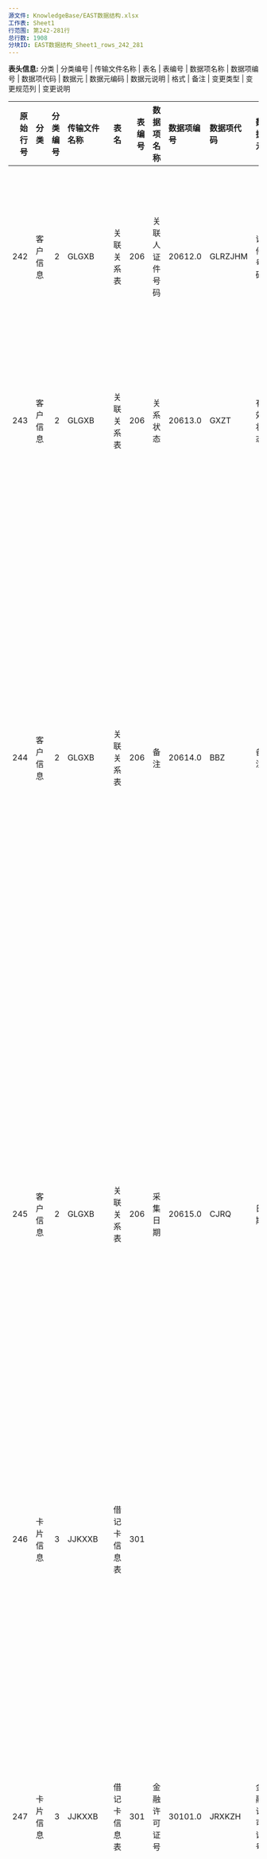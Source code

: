 ```yaml
---
源文件: KnowledgeBase/EAST数据结构.xlsx
工作表: Sheet1
行范围: 第242-281行
总行数: 1908
分块ID: EAST数据结构_Sheet1_rows_242_281
---
```


**表头信息:** 分类 | 分类编号 | 传输文件名称 | 表名 | 表编号 | 数据项名称 | 数据项编号 | 数据项代码 | 数据元 | 数据元编码 | 数据元说明 | 格式 | 备注 | 变更类型 | 变更规范列 | 变更说明

|   原始行号 | 分类     |   分类编号 | 传输文件名称   | 表名           |   表编号 | 数据项名称     | 数据项编号   | 数据项代码   | 数据元         | 数据元编码   | 数据元说明                                                                                                                                                                                                                  | 格式   | 备注                                                                                                                                                                                                                                                                 | 变更类型   | 变更规范列   | 变更说明       |
|-----------:|:---------|-----------:|:---------------|:---------------|---------:|:---------------|:-------------|:-------------|:---------------|:-------------|:----------------------------------------------------------------------------------------------------------------------------------------------------------------------------------------------------------------------------|:-------|:---------------------------------------------------------------------------------------------------------------------------------------------------------------------------------------------------------------------------------------------------------------------|:-----------|:-------------|:---------------|
|        242 | 客户信息 |          2 | GLGXB          | 关联关系表     |      206 | 关联人证件号码 | 20612.0      | GLRZJHM      | 证件号码       | 2003.0       | 与证件类别对应的证件号码。涉及个人身份证件时需按照本规范给定规则进行脱敏处理。                                                                                                                                              | C..70  | PK。如包含个人身份证件号码，则为隐私，银行机构需做变形，变形规则见《采集技术接口说明》。                                                                                                                                                                             | 修改       | 备注         | 新增主键       |
|        243 | 客户信息 |          2 | GLGXB          | 关联关系表     |      206 | 关系状态       | 20613.0      | GXZT         | 有效状态       | 7008.0       | 有效，无效。                                                                                                                                                                                                                | C6     | 表示该条关系是否已经失效。标记为失效状态的关联关系在次月不再报送。                                                                                                                                                                                                   | 修改       | 数据元说明   |                |
|        244 | 客户信息 |          2 | GLGXB          | 关联关系表     |      206 | 备注           | 20614.0      | BBZ          | 备注           | 1038.0       | 银行自定义。                                                                                                                                                                                                                | C..600 | 描述其他字段未能详尽说明的情况，或标注对本条报送记录的特殊说明（如视需要可用于说明各种不满足检核规则的例外情况：客户信息表中可标注“境外客户”“客户已工商注销”“客户名下账户均已管控”，信贷分户账中可标注“线上化业务”“自助类贷款”等）。不同备注事项用英文半角分号隔开。 | 新增       |              |                |
|        245 | 客户信息 |          2 | GLGXB          | 关联关系表     |      206 | 采集日期       | 20615.0      | CJRQ         | 日期           | 1005.0       | YYYYMMDD，默认值99991231。                                                                                                                                                                                                  | C8     | PK。采集日期指该期（批次）数据报送的期末日期，例如：按日采集的表，采集日期应为每日；按月采集的表，采集日期应为月末最后一天；以此类推。有特殊报送要求的，应以报送要求的截至日期为采集日期。                                                                           |            |              |                |
|        246 | 卡片信息 |          3 | JJKXXB         | 借记卡信息表   |      301 |                |              |              |                |              |                                                                                                                                                                                                                             |        | 个人和对公客户在银行机构开办的借记卡信息，指只能存取款而无法透支的卡片信息。当卡片状态为“注销”时，可在报送最后状态的次月不再报送。                                                                                                                                   | 修改       | 备注         |                |
|        247 | 卡片信息 |          3 | JJKXXB         | 借记卡信息表   |      301 | 金融许可证号   | 30101.0      | JRXKZH       | 金融许可证号   | 1011.0       | 金融许可证机构编码编制规则（试行）                                                                                                                                                                                          | C..30  | 填报卡片归属的银行机构。营业机构、管理机构必须填报“金融许可证号”，内设机构、虚拟机构及营业部取本级或上一级管理机构的金融许可证号，优先取本级。                                                                                                                       | 修改       | 备注         |                |
|            |          |            |                |                |          |                |              |              |                |              | 　一、机构编码结构                                                                                                                                                                                                          |        |                                                                                                                                                                                                                                                                      |            |              |                |
|            |          |            |                |                |          |                |              |              |                |              | 　　机构编码由大写英文字母和数字组成，共15位。分六个部分，分别是机构类型代码、机构代码、组织类别代码、发证机关代码、地址代码、顺序代码，从左至右顺序排列，如下表所示。                                                      |        |                                                                                                                                                                                                                                                                      |            |              |                |
|            |          |            |                |                |          |                |              |              |                |              | 　　二、机构编码含义                                                                                                                                                                                                        |        |                                                                                                                                                                                                                                                                      |            |              |                |
|            |          |            |                |                |          |                |              |              |                |              | 　　（一）第［一］位是机构类型代码，用大写英文字母表示。                                                                                                                                                                    |        |                                                                                                                                                                                                                                                                      |            |              |                |
|            |          |            |                |                |          |                |              |              |                |              | 　　A-政策性银行                                                                                                                                                                                                            |        |                                                                                                                                                                                                                                                                      |            |              |                |
|            |          |            |                |                |          |                |              |              |                |              | 　　B-商业银行                                                                                                                                                                                                              |        |                                                                                                                                                                                                                                                                      |            |              |                |
|            |          |            |                |                |          |                |              |              |                |              | 　　C-农村合作银行                                                                                                                                                                                                          |        |                                                                                                                                                                                                                                                                      |            |              |                |
|            |          |            |                |                |          |                |              |              |                |              | 　　D-城市信用社                                                                                                                                                                                                            |        |                                                                                                                                                                                                                                                                      |            |              |                |
|            |          |            |                |                |          |                |              |              |                |              | 　　E-农村信用社                                                                                                                                                                                                            |        |                                                                                                                                                                                                                                                                      |            |              |                |
|            |          |            |                |                |          |                |              |              |                |              | 　　F-资金互助社                                                                                                                                                                                                            |        |                                                                                                                                                                                                                                                                      |            |              |                |
|            |          |            |                |                |          |                |              |              |                |              | 　　J-金融资产管理公司                                                                                                                                                                                                      |        |                                                                                                                                                                                                                                                                      |            |              |                |
|            |          |            |                |                |          |                |              |              |                |              | 　　K-信托公司                                                                                                                                                                                                              |        |                                                                                                                                                                                                                                                                      |            |              |                |
|            |          |            |                |                |          |                |              |              |                |              | 　　L-财务公司                                                                                                                                                                                                              |        |                                                                                                                                                                                                                                                                      |            |              |                |
|            |          |            |                |                |          |                |              |              |                |              | 　　M-金融租赁公司                                                                                                                                                                                                          |        |                                                                                                                                                                                                                                                                      |            |              |                |
|            |          |            |                |                |          |                |              |              |                |              | 　　N-汽车金融公司                                                                                                                                                                                                          |        |                                                                                                                                                                                                                                                                      |            |              |                |
|            |          |            |                |                |          |                |              |              |                |              | 　　P-货币经纪公司                                                                                                                                                                                                          |        |                                                                                                                                                                                                                                                                      |            |              |                |
|            |          |            |                |                |          |                |              |              |                |              | 　　Q-贷款公司                                                                                                                                                                                                              |        |                                                                                                                                                                                                                                                                      |            |              |                |
|            |          |            |                |                |          |                |              |              |                |              | 　　Z-其他类金融机构                                                                                                                                                                                                        |        |                                                                                                                                                                                                                                                                      |            |              |                |
|            |          |            |                |                |          |                |              |              |                |              | 　　新增机构类型时，根据需要确定机构类型代码。                                                                                                                                                                              |        |                                                                                                                                                                                                                                                                      |            |              |                |
|            |          |            |                |                |          |                |              |              |                |              | 　　（二）第［二］位至第［五］位是机构代码，用数字表示。                                                                                                                                                                    |        |                                                                                                                                                                                                                                                                      |            |              |                |
|            |          |            |                |                |          |                |              |              |                |              | 　　1.每个法人机构指定唯一的代码，由计算机系统按照规则自动生成。除农村信用社、资金互助社、贷款公司（E、F、Q类机构）外，全国统一编码。E、F、Q类机构在省（自治区、直辖市）范围内统一编码。                                    |        |                                                                                                                                                                                                                                                                      |            |              |                |
|            |          |            |                |                |          |                |              |              |                |              | 　　2.新设立的机构依照所属机构类型顺序排列。                                                                                                                                                                                |        |                                                                                                                                                                                                                                                                      |            |              |                |
|            |          |            |                |                |          |                |              |              |                |              | 　　机构代码编码示例如下：                                                                                                                                                                                                  |        |                                                                                                                                                                                                                                                                      |            |              |                |
|            |          |            |                |                |          |                |              |              |                |              | 　　A-政策性银行                                                                                                                                                                                                            |        |                                                                                                                                                                                                                                                                      |            |              |                |
|            |          |            |                |                |          |                |              |              |                |              | 　　0001-国家开发银行                                                                                                                                                                                                       |        |                                                                                                                                                                                                                                                                      |            |              |                |
|            |          |            |                |                |          |                |              |              |                |              | 　　……                                                                                                                                                                                                                      |        |                                                                                                                                                                                                                                                                      |            |              |                |
|            |          |            |                |                |          |                |              |              |                |              | 　　B-商业银行                                                                                                                                                                                                              |        |                                                                                                                                                                                                                                                                      |            |              |                |
|            |          |            |                |                |          |                |              |              |                |              | 　　0001-中国工商银行股份有限公司                                                                                                                                                                                           |        |                                                                                                                                                                                                                                                                      |            |              |                |
|            |          |            |                |                |          |                |              |              |                |              | 　　……                                                                                                                                                                                                                      |        |                                                                                                                                                                                                                                                                      |            |              |                |
|            |          |            |                |                |          |                |              |              |                |              | 　　C-农村合作银行                                                                                                                                                                                                          |        |                                                                                                                                                                                                                                                                      |            |              |                |
|            |          |            |                |                |          |                |              |              |                |              | 　　0001-天津大港农村合作银行                                                                                                                                                                                               |        |                                                                                                                                                                                                                                                                      |            |              |                |
|            |          |            |                |                |          |                |              |              |                |              | 　　……                                                                                                                                                                                                                      |        |                                                                                                                                                                                                                                                                      |            |              |                |
|            |          |            |                |                |          |                |              |              |                |              | 　　D-城市信用社                                                                                                                                                                                                            |        |                                                                                                                                                                                                                                                                      |            |              |                |
|            |          |            |                |                |          |                |              |              |                |              | 　　0001-邯郸市城市信用社股份有限公司                                                                                                                                                                                       |        |                                                                                                                                                                                                                                                                      |            |              |                |
|            |          |            |                |                |          |                |              |              |                |              | 　　……                                                                                                                                                                                                                      |        |                                                                                                                                                                                                                                                                      |            |              |                |
|            |          |            |                |                |          |                |              |              |                |              | 　　E-农村信用社天津市                                                                                                                                                                                                      |        |                                                                                                                                                                                                                                                                      |            |              |                |
|            |          |            |                |                |          |                |              |              |                |              | 　　0001-天津市宝坻区农村信用合作联社                                                                                                                                                                                       |        |                                                                                                                                                                                                                                                                      |            |              |                |
|            |          |            |                |                |          |                |              |              |                |              | 　　……                                                                                                                                                                                                                      |        |                                                                                                                                                                                                                                                                      |            |              |                |
|            |          |            |                |                |          |                |              |              |                |              | 　　新疆维吾尔自治区                                                                                                                                                                                                        |        |                                                                                                                                                                                                                                                                      |            |              |                |
|            |          |            |                |                |          |                |              |              |                |              | 　　0001-新疆维吾尔自治区农村信用社联合社                                                                                                                                                                                   |        |                                                                                                                                                                                                                                                                      |            |              |                |
|            |          |            |                |                |          |                |              |              |                |              | 　　……                                                                                                                                                                                                                      |        |                                                                                                                                                                                                                                                                      |            |              |                |
|            |          |            |                |                |          |                |              |              |                |              | 　　F-资金互助社                                                                                                                                                                                                            |        |                                                                                                                                                                                                                                                                      |            |              |                |
|            |          |            |                |                |          |                |              |              |                |              | 　　吉林省                                                                                                                                                                                                                  |        |                                                                                                                                                                                                                                                                      |            |              |                |
|            |          |            |                |                |          |                |              |              |                |              | 　　0001-吉林省梨树县闰家村百信农村资金互助社                                                                                                                                                                               |        |                                                                                                                                                                                                                                                                      |            |              |                |
|            |          |            |                |                |          |                |              |              |                |              | 　　……                                                                                                                                                                                                                      |        |                                                                                                                                                                                                                                                                      |            |              |                |
|            |          |            |                |                |          |                |              |              |                |              | 　　青海省                                                                                                                                                                                                                  |        |                                                                                                                                                                                                                                                                      |            |              |                |
|            |          |            |                |                |          |                |              |              |                |              | 　　0001-青海省乐都县雨润镇兴乐农村资金互助社                                                                                                                                                                               |        |                                                                                                                                                                                                                                                                      |            |              |                |
|            |          |            |                |                |          |                |              |              |                |              | 　　……                                                                                                                                                                                                                      |        |                                                                                                                                                                                                                                                                      |            |              |                |
|            |          |            |                |                |          |                |              |              |                |              | 　　J-金融资产管理公司                                                                                                                                                                                                      |        |                                                                                                                                                                                                                                                                      |            |              |                |
|            |          |            |                |                |          |                |              |              |                |              | 　　0001-中国华融资产管理公司                                                                                                                                                                                               |        |                                                                                                                                                                                                                                                                      |            |              |                |
|            |          |            |                |                |          |                |              |              |                |              | 　　……                                                                                                                                                                                                                      |        |                                                                                                                                                                                                                                                                      |            |              |                |
|            |          |            |                |                |          |                |              |              |                |              | 　　K-信托投资公司                                                                                                                                                                                                          |        |                                                                                                                                                                                                                                                                      |            |              |                |
|            |          |            |                |                |          |                |              |              |                |              | 　　0001-中诚信托投资有限责任公司                                                                                                                                                                                           |        |                                                                                                                                                                                                                                                                      |            |              |                |
|            |          |            |                |                |          |                |              |              |                |              | 　　……                                                                                                                                                                                                                      |        |                                                                                                                                                                                                                                                                      |            |              |                |
|            |          |            |                |                |          |                |              |              |                |              | 　　L-财务公司                                                                                                                                                                                                              |        |                                                                                                                                                                                                                                                                      |            |              |                |
|            |          |            |                |                |          |                |              |              |                |              | 　　0001-中海石油财务有限责任公司                                                                                                                                                                                           |        |                                                                                                                                                                                                                                                                      |            |              |                |
|            |          |            |                |                |          |                |              |              |                |              | 　　……                                                                                                                                                                                                                      |        |                                                                                                                                                                                                                                                                      |            |              |                |
|            |          |            |                |                |          |                |              |              |                |              | 　　M-金融租赁公司                                                                                                                                                                                                          |        |                                                                                                                                                                                                                                                                      |            |              |                |
|            |          |            |                |                |          |                |              |              |                |              | 　　0001-中国外贸金融租赁公司                                                                                                                                                                                               |        |                                                                                                                                                                                                                                                                      |            |              |                |
|            |          |            |                |                |          |                |              |              |                |              | 　　……                                                                                                                                                                                                                      |        |                                                                                                                                                                                                                                                                      |            |              |                |
|            |          |            |                |                |          |                |              |              |                |              | 　　N-汽车金融公司                                                                                                                                                                                                          |        |                                                                                                                                                                                                                                                                      |            |              |                |
|            |          |            |                |                |          |                |              |              |                |              | 　　0001-大众汽车金融（中国）有限公司                                                                                                                                                                                       |        |                                                                                                                                                                                                                                                                      |            |              |                |
|            |          |            |                |                |          |                |              |              |                |              | 　　……                                                                                                                                                                                                                      |        |                                                                                                                                                                                                                                                                      |            |              |                |
|            |          |            |                |                |          |                |              |              |                |              | 　　P-货币经纪公司                                                                                                                                                                                                          |        |                                                                                                                                                                                                                                                                      |            |              |                |
|            |          |            |                |                |          |                |              |              |                |              | 　　0001-上海国利货币经纪有限公司                                                                                                                                                                                           |        |                                                                                                                                                                                                                                                                      |            |              |                |
|            |          |            |                |                |          |                |              |              |                |              | 　　……                                                                                                                                                                                                                      |        |                                                                                                                                                                                                                                                                      |            |              |                |
|            |          |            |                |                |          |                |              |              |                |              | 　　Q-贷款公司四川省                                                                                                                                                                                                        |        |                                                                                                                                                                                                                                                                      |            |              |                |
|            |          |            |                |                |          |                |              |              |                |              | 　　0001-四川省仪陇县惠民贷款有限责任公司                                                                                                                                                                                   |        |                                                                                                                                                                                                                                                                      |            |              |                |
|            |          |            |                |                |          |                |              |              |                |              | 　　……                                                                                                                                                                                                                      |        |                                                                                                                                                                                                                                                                      |            |              |                |
|            |          |            |                |                |          |                |              |              |                |              | 　　新疆维吾尔自治区                                                                                                                                                                                                        |        |                                                                                                                                                                                                                                                                      |            |              |                |
|            |          |            |                |                |          |                |              |              |                |              | 　　0001-                                                                                                                                                                                                                   |        |                                                                                                                                                                                                                                                                      |            |              |                |
|            |          |            |                |                |          |                |              |              |                |              | 　　……                                                                                                                                                                                                                      |        |                                                                                                                                                                                                                                                                      |            |              |                |
|            |          |            |                |                |          |                |              |              |                |              | 　　Z-其他类金融机构                                                                                                                                                                                                        |        |                                                                                                                                                                                                                                                                      |            |              |                |
|            |          |            |                |                |          |                |              |              |                |              | 　　0001-中央国债登记结算有限责任公司                                                                                                                                                                                       |        |                                                                                                                                                                                                                                                                      |            |              |                |
|            |          |            |                |                |          |                |              |              |                |              | 　　……                                                                                                                                                                                                                      |        |                                                                                                                                                                                                                                                                      |            |              |                |
|            |          |            |                |                |          |                |              |              |                |              | 　　（三）第〔六〕位是组织类别代码，用大写英文字母表示。                                                                                                                                                                    |        |                                                                                                                                                                                                                                                                      |            |              |                |
|            |          |            |                |                |          |                |              |              |                |              | 　　机构类型不同，组织类别代码的含义不同。定义如下：                                                                                                                                                                        |        |                                                                                                                                                                                                                                                                      |            |              |                |
|            |          |            |                |                |          |                |              |              |                |              | 　　1.A-政策性银行                                                                                                                                                                                                          |        |                                                                                                                                                                                                                                                                      |            |              |                |
|            |          |            |                |                |          |                |              |              |                |              | 　　H-总行                                                                                                                                                                                                                  |        |                                                                                                                                                                                                                                                                      |            |              |                |
|            |          |            |                |                |          |                |              |              |                |              | 　　G-总行营业部                                                                                                                                                                                                            |        |                                                                                                                                                                                                                                                                      |            |              |                |
|            |          |            |                |                |          |                |              |              |                |              | 　　H-级分行                                                                                                                                                                                                                |        |                                                                                                                                                                                                                                                                      |            |              |                |
|            |          |            |                |                |          |                |              |              |                |              | 　　K-一级分行营业部                                                                                                                                                                                                        |        |                                                                                                                                                                                                                                                                      |            |              |                |
|            |          |            |                |                |          |                |              |              |                |              | 　　M-二级分行                                                                                                                                                                                                              |        |                                                                                                                                                                                                                                                                      |            |              |                |
|            |          |            |                |                |          |                |              |              |                |              | 　　S-支行                                                                                                                                                                                                                  |        |                                                                                                                                                                                                                                                                      |            |              |                |
|            |          |            |                |                |          |                |              |              |                |              | 　　X-其他分支机构                                                                                                                                                                                                          |        |                                                                                                                                                                                                                                                                      |            |              |                |
|            |          |            |                |                |          |                |              |              |                |              | 　　2.B-商业银行                                                                                                                                                                                                            |        |                                                                                                                                                                                                                                                                      |            |              |                |
|            |          |            |                |                |          |                |              |              |                |              | 　　H-总行                                                                                                                                                                                                                  |        |                                                                                                                                                                                                                                                                      |            |              |                |
|            |          |            |                |                |          |                |              |              |                |              | 　　G-总行营业部、专营机构                                                                                                                                                                                                  |        |                                                                                                                                                                                                                                                                      |            |              |                |
|            |          |            |                |                |          |                |              |              |                |              | 　　B-一级分行                                                                                                                                                                                                              |        |                                                                                                                                                                                                                                                                      |            |              |                |
|            |          |            |                |                |          |                |              |              |                |              | 　　K-一级分行营业部                                                                                                                                                                                                        |        |                                                                                                                                                                                                                                                                      |            |              |                |
|            |          |            |                |                |          |                |              |              |                |              | 　　L-二级分行                                                                                                                                                                                                              |        |                                                                                                                                                                                                                                                                      |            |              |                |
|            |          |            |                |                |          |                |              |              |                |              | 　　M-直属支行                                                                                                                                                                                                              |        |                                                                                                                                                                                                                                                                      |            |              |                |
|            |          |            |                |                |          |                |              |              |                |              | 　　N-二级分行营业部                                                                                                                                                                                                        |        |                                                                                                                                                                                                                                                                      |            |              |                |
|            |          |            |                |                |          |                |              |              |                |              | 　　S-支行                                                                                                                                                                                                                  |        |                                                                                                                                                                                                                                                                      |            |              |                |
|            |          |            |                |                |          |                |              |              |                |              | 　　U-分理处、办事处、营业所                                                                                                                                                                                                |        |                                                                                                                                                                                                                                                                      |            |              |                |
|            |          |            |                |                |          |                |              |              |                |              | 　　V-储蓄所                                                                                                                                                                                                                |        |                                                                                                                                                                                                                                                                      |            |              |                |
|            |          |            |                |                |          |                |              |              |                |              | 　　X-其他分支机构                                                                                                                                                                                                          |        |                                                                                                                                                                                                                                                                      |            |              |                |
|            |          |            |                |                |          |                |              |              |                |              | 　　3.C-农村合作银行                                                                                                                                                                                                        |        |                                                                                                                                                                                                                                                                      |            |              |                |
|            |          |            |                |                |          |                |              |              |                |              | 　　H-总行                                                                                                                                                                                                                  |        |                                                                                                                                                                                                                                                                      |            |              |                |
|            |          |            |                |                |          |                |              |              |                |              | 　　S-支行                                                                                                                                                                                                                  |        |                                                                                                                                                                                                                                                                      |            |              |                |
|            |          |            |                |                |          |                |              |              |                |              | 　　U-分理处                                                                                                                                                                                                                |        |                                                                                                                                                                                                                                                                      |            |              |                |
|            |          |            |                |                |          |                |              |              |                |              | 　　V-储蓄所                                                                                                                                                                                                                |        |                                                                                                                                                                                                                                                                      |            |              |                |
|            |          |            |                |                |          |                |              |              |                |              | 　　X-其他分支机构                                                                                                                                                                                                          |        |                                                                                                                                                                                                                                                                      |            |              |                |
|            |          |            |                |                |          |                |              |              |                |              | 　　4.D-城市信用社                                                                                                                                                                                                          |        |                                                                                                                                                                                                                                                                      |            |              |                |
|            |          |            |                |                |          |                |              |              |                |              | 　　H-法人                                                                                                                                                                                                                  |        |                                                                                                                                                                                                                                                                      |            |              |                |
|            |          |            |                |                |          |                |              |              |                |              | 　　S-分社、营业部                                                                                                                                                                                                          |        |                                                                                                                                                                                                                                                                      |            |              |                |
|            |          |            |                |                |          |                |              |              |                |              | 　　X-其他分支机构                                                                                                                                                                                                          |        |                                                                                                                                                                                                                                                                      |            |              |                |
|            |          |            |                |                |          |                |              |              |                |              | 　　5.E-农村信用社                                                                                                                                                                                                          |        |                                                                                                                                                                                                                                                                      |            |              |                |
|            |          |            |                |                |          |                |              |              |                |              | 　　H-省（自治区、直辖市）联合社                                                                                                                                                                                            |        |                                                                                                                                                                                                                                                                      |            |              |                |
|            |          |            |                |                |          |                |              |              |                |              | 　　B-地（市）联合社、联社                                                                                                                                                                                                  |        |                                                                                                                                                                                                                                                                      |            |              |                |
|            |          |            |                |                |          |                |              |              |                |              | 　　S-县（市）联合社、联社、合作社（县级）                                                                                                                                                                                  |        |                                                                                                                                                                                                                                                                      |            |              |                |
|            |          |            |                |                |          |                |              |              |                |              | 　　T-信用合作社                                                                                                                                                                                                            |        |                                                                                                                                                                                                                                                                      |            |              |                |
|            |          |            |                |                |          |                |              |              |                |              | 　　U-信用社、分社                                                                                                                                                                                                          |        |                                                                                                                                                                                                                                                                      |            |              |                |
|            |          |            |                |                |          |                |              |              |                |              | 　　V-储蓄所                                                                                                                                                                                                                |        |                                                                                                                                                                                                                                                                      |            |              |                |
|            |          |            |                |                |          |                |              |              |                |              | 　　X-其他分支机构                                                                                                                                                                                                          |        |                                                                                                                                                                                                                                                                      |            |              |                |
|            |          |            |                |                |          |                |              |              |                |              | 　　6.F-资金互助社                                                                                                                                                                                                          |        |                                                                                                                                                                                                                                                                      |            |              |                |
|            |          |            |                |                |          |                |              |              |                |              | 　　H-法人                                                                                                                                                                                                                  |        |                                                                                                                                                                                                                                                                      |            |              |                |
|            |          |            |                |                |          |                |              |              |                |              | 　　7.J-金融资产管理公司                                                                                                                                                                                                    |        |                                                                                                                                                                                                                                                                      |            |              |                |
|            |          |            |                |                |          |                |              |              |                |              | 　　H-总公司                                                                                                                                                                                                                |        |                                                                                                                                                                                                                                                                      |            |              |                |
|            |          |            |                |                |          |                |              |              |                |              | 　　B-办事处                                                                                                                                                                                                                |        |                                                                                                                                                                                                                                                                      |            |              |                |
|            |          |            |                |                |          |                |              |              |                |              | 　　X-其他分支机构                                                                                                                                                                                                          |        |                                                                                                                                                                                                                                                                      |            |              |                |
|            |          |            |                |                |          |                |              |              |                |              | 　　8.K-信托公司                                                                                                                                                                                                            |        |                                                                                                                                                                                                                                                                      |            |              |                |
|            |          |            |                |                |          |                |              |              |                |              | 　　H-法人                                                                                                                                                                                                                  |        |                                                                                                                                                                                                                                                                      |            |              |                |
|            |          |            |                |                |          |                |              |              |                |              | 　　9.N-汽车金融公司                                                                                                                                                                                                        |        |                                                                                                                                                                                                                                                                      |            |              |                |
|            |          |            |                |                |          |                |              |              |                |              | 　　H-法人                                                                                                                                                                                                                  |        |                                                                                                                                                                                                                                                                      |            |              |                |
|            |          |            |                |                |          |                |              |              |                |              | 　　10.L-财务公司                                                                                                                                                                                                           |        |                                                                                                                                                                                                                                                                      |            |              |                |
|            |          |            |                |                |          |                |              |              |                |              | 　　H-总公司                                                                                                                                                                                                                |        |                                                                                                                                                                                                                                                                      |            |              |                |
|            |          |            |                |                |          |                |              |              |                |              | 　　B-分公司                                                                                                                                                                                                                |        |                                                                                                                                                                                                                                                                      |            |              |                |
|            |          |            |                |                |          |                |              |              |                |              | 　　X-其他分支机构                                                                                                                                                                                                          |        |                                                                                                                                                                                                                                                                      |            |              |                |
|            |          |            |                |                |          |                |              |              |                |              | 　　11.M-金融租赁公司                                                                                                                                                                                                       |        |                                                                                                                                                                                                                                                                      |            |              |                |
|            |          |            |                |                |          |                |              |              |                |              | 　　H-总公司                                                                                                                                                                                                                |        |                                                                                                                                                                                                                                                                      |            |              |                |
|            |          |            |                |                |          |                |              |              |                |              | 　　B-分公司                                                                                                                                                                                                                |        |                                                                                                                                                                                                                                                                      |            |              |                |
|            |          |            |                |                |          |                |              |              |                |              | 　　X-其他分支机构                                                                                                                                                                                                          |        |                                                                                                                                                                                                                                                                      |            |              |                |
|            |          |            |                |                |          |                |              |              |                |              | 　　12.P-货币经纪公司                                                                                                                                                                                                       |        |                                                                                                                                                                                                                                                                      |            |              |                |
|            |          |            |                |                |          |                |              |              |                |              | 　　H-总公司                                                                                                                                                                                                                |        |                                                                                                                                                                                                                                                                      |            |              |                |
|            |          |            |                |                |          |                |              |              |                |              | 　　B-分公司                                                                                                                                                                                                                |        |                                                                                                                                                                                                                                                                      |            |              |                |
|            |          |            |                |                |          |                |              |              |                |              | 　　X-其他分支机构                                                                                                                                                                                                          |        |                                                                                                                                                                                                                                                                      |            |              |                |
|            |          |            |                |                |          |                |              |              |                |              | 　　13.Q-贷款公司                                                                                                                                                                                                           |        |                                                                                                                                                                                                                                                                      |            |              |                |
|            |          |            |                |                |          |                |              |              |                |              | 　　H-总公司                                                                                                                                                                                                                |        |                                                                                                                                                                                                                                                                      |            |              |                |
|            |          |            |                |                |          |                |              |              |                |              | 　　B-分公司                                                                                                                                                                                                                |        |                                                                                                                                                                                                                                                                      |            |              |                |
|            |          |            |                |                |          |                |              |              |                |              | 　　X-其他分支机构                                                                                                                                                                                                          |        |                                                                                                                                                                                                                                                                      |            |              |                |
|            |          |            |                |                |          |                |              |              |                |              | 　　14.Z-其他类金融机构                                                                                                                                                                                                     |        |                                                                                                                                                                                                                                                                      |            |              |                |
|            |          |            |                |                |          |                |              |              |                |              | 　　Z类机构组织类别代码编码方法参照以上规则。                                                                                                                                                                               |        |                                                                                                                                                                                                                                                                      |            |              |                |
|            |          |            |                |                |          |                |              |              |                |              | 　　新增机构类型时，参照以上规则，根据实际情况定义其组织类别代码。                                                                                                                                                          |        |                                                                                                                                                                                                                                                                      |            |              |                |
|            |          |            |                |                |          |                |              |              |                |              | 　　（四）第〔七〕位是发证机关代码，用数字表示。                                                                                                                                                                            |        |                                                                                                                                                                                                                                                                      |            |              |                |
|            |          |            |                |                |          |                |              |              |                |              | 　　1-银保监会                                                                                                                                                                                                              |        |                                                                                                                                                                                                                                                                      |            |              |                |
|            |          |            |                |                |          |                |              |              |                |              | 　　2-银监局                                                                                                                                                                                                                |        |                                                                                                                                                                                                                                                                      |            |              |                |
|            |          |            |                |                |          |                |              |              |                |              | 　　3-银监分局                                                                                                                                                                                                              |        |                                                                                                                                                                                                                                                                      |            |              |                |
|            |          |            |                |                |          |                |              |              |                |              | 　　（五）第〔八〕位至第〔十一〕是地址代码，用数字表示。按照《中华人民共和国行政区划代码》 （GB/T2260），取市（地区、自治州、盟）、直辖市行政区划代码前四位，作为地址代码。                                                 |        |                                                                                                                                                                                                                                                                      |            |              |                |
|            |          |            |                |                |          |                |              |              |                |              | 　　地址代码示例如下：1100表示北京市，1200表示天津市，1301表示石家庄市，……                                                                                                                                                  |        |                                                                                                                                                                                                                                                                      |            |              |                |
|            |          |            |                |                |          |                |              |              |                |              | 　　（六）第〔十二〕位至第〔十五〕位是顺序代码，用数字表示。机构类型代码、机构代码、组织类别代码、发证机关代码和地址代码相同的机构按照制发金融许可证的顺序编码。                                                            |        |                                                                                                                                                                                                                                                                      |            |              |                |
|            |          |            |                |                |          |                |              |              |                |              | 　　三、机构编码的编制规则                                                                                                                                                                                                  |        |                                                                                                                                                                                                                                                                      |            |              |                |
|            |          |            |                |                |          |                |              |              |                |              | 　　编制机构编码时，按照从左至右的顺序依次确定机构类型代码、机构代码、组织类别代码、发证机关代码、地址代码、顺序代码，由计算机自动生成。                                                                                    |        |                                                                                                                                                                                                                                                                      |            |              |                |
|            |          |            |                |                |          |                |              |              |                |              | 　　为了保证机构编码的唯一性，以利于电子计算机较长时间地存储数据，因行政许可变更需换发金融许可证，涉及机构编码变更的，原机构编码不再使用.金融机构终止的，机构编码不再使用。注销开业许可收回金融许可证的，机构编码不再使用。 |        |                                                                                                                                                                                                                                                                      |            |              |                |
|        248 | 卡片信息 |          3 | JJKXXB         | 借记卡信息表   |      301 | 内部机构号     | 30102.0      | NBJGH        | 内部机构号     | 1012.0       | 银行内部机构号。应具有标识机构的唯一性。                                                                                                                                                                                    | C..30  | 填报卡片归属的银行机构。关联数据项：机构信息表.内部机构号                                                                                                                                                                                                            |            |              |                |
|        249 | 卡片信息 |          3 | JJKXXB         | 借记卡信息表   |      301 | 客户统一编号   | 30103.0      | KHTYBH       | 客户统一编号   | 2001.0       | 银行自定义的唯一识别客户的标识。供应链融资的填写供应链融资编码。                                                                                                                                                            | C..60  | 如包含个人身份证件号码，则为隐私，银行机构需做变形，变形规则见《采集技术接口说明》。                                                                                                                                                                                 | 修改       |              | 调整数据项位置 |
|        250 | 卡片信息 |          3 | JJKXXB         | 借记卡信息表   |      301 | 客户名称       | 30104.0      | KHMC         | 名称           | 1001.0       | 名称应与公章所使用的名称完全一致。银行机构以银保监会金融机构许可证登记名称为准。无独立金融机构许可证的机构，可在本名称中体现出机构特征。第三方支付平台填报第三方支付平台名称。                                              | C..450 | 如果是对公客户，则为非隐私，不做变形。如果是个人客户，则为隐私，银行机构变形，变形规则见《采集技术接口说明》。                                                                                                                                                       | 新增       |              |                |
|            |          |            |                |                |          |                |              |              |                |              | 客户名称按照客户的不同类型按如下标准填报。                                                                                                                                                                                  |        |                                                                                                                                                                                                                                                                      |            |              |                |
|            |          |            |                |                |          |                |              |              |                |              | （1）集团客户，填报银行对该集团授信采用的集团客户名称。视同集团客户填报的供应链融资填报核心企业客户名称。                                                                                                                   |        |                                                                                                                                                                                                                                                                      |            |              |                |
|            |          |            |                |                |          |                |              |              |                |              | （2）单一法人客户，经有关部门批准正式使用的全称，与公章所使用的名称完全一致。视同单一法人客户填报的分公司，填报分公司全称，与分公司公章所使用的名称完全一致。客户是境内涉密机构的，客户名称填报为“*********”。              |        |                                                                                                                                                                                                                                                                      |            |              |                |
|            |          |            |                |                |          |                |              |              |                |              | （3）同业客户，经有关部门批准正式使用的客户全称，与客户公章所使用的名称完全一致。                                                                                                                                           |        |                                                                                                                                                                                                                                                                      |            |              |                |
|            |          |            |                |                |          |                |              |              |                |              | （4）自然人，与有效证件上的姓名一致。                                                                                                                                                                                       |        |                                                                                                                                                                                                                                                                      |            |              |                |
|            |          |            |                |                |          |                |              |              |                |              | （5）境外客户，客户名称填报英文名称。                                                                                                                                                                                       |        |                                                                                                                                                                                                                                                                      |            |              |                |
|        251 | 卡片信息 |          3 | JJKXXB         | 借记卡信息表   |      301 | 证件类别       | 30105.0      | ZJLB         | 证件类别       | 2002.0       | 同业客户：银行机构代码，金融许可证号，SWIFT编码，其他-XX。                                                                                                                                                                  | C..60  |                                                                                                                                                                                                                                                                      |            |              |                |
|            |          |            |                |                |          |                |              |              |                |              | 对公客户：统一社会信用代码，组织机构代码，营业执照（工商注册号），公司注册证书，全球法人识别码，其他-XX。                                                                                                                   |        |                                                                                                                                                                                                                                                                      |            |              |                |
|            |          |            |                |                |          |                |              |              |                |              | 个人客户：居民身份证，军官证，文职干部证，警官证，士兵证，户口簿，临时身份证，其他有效通行旅行证件，护照，学生证，无证件，其他-XX。                                                                                         |        |                                                                                                                                                                                                                                                                      |            |              |                |
|            |          |            |                |                |          |                |              |              |                |              | 无法以枚举类型填报的，以“其他-XX”报送，其中“XX”为银行自定义类型。                                                                                                                                                           |        |                                                                                                                                                                                                                                                                      |            |              |                |
|            |          |            |                |                |          |                |              |              |                |              | 对公客户优先填报统一社会信用代码，没有统一社会信用代码的对公客户填报组织机构代码。组织机构代码、统一社会信用代码均没有的可以填报客户提供的批文文号、开户主证件、上级机构统一社会信用代码等，以“其他-XX”填报。               |        |                                                                                                                                                                                                                                                                      |            |              |                |
|        252 | 卡片信息 |          3 | JJKXXB         | 借记卡信息表   |      301 | 证件号码       | 30106.0      | ZJHM         | 证件号码       | 2003.0       | 与证件类别对应的证件号码。涉及个人身份证件时需按照本规范给定规则进行脱敏处理。                                                                                                                                              | C..70  | 如为个人身份证件号码，则为隐私，银行机构需做变形，变形规则见《采集技术接口说明》。                                                                                                                                                                                   | 修改       | 格式         |                |
|        253 | 卡片信息 |          3 | JJKXXB         | 借记卡信息表   |      301 | 卡号           | 30107.0      | KH           | 卡号           | 6001.0       | 卡号，可以是借记卡号，贷记卡号等。                                                                                                                                                                                          | C..60  | PK                                                                                                                                                                                                                                                                   | 修改       |              | 调整数据项位置 |
|        254 | 卡片信息 |          3 | JJKXXB         | 借记卡信息表   |      301 | 活期存款账号   | 30108.0      | HQCKZH       | 账号           | 3001.0       | 系统内最细一级的账号，无唯一性约束，不需要和序号、子序号等做拼接。                                                                                                                                                          | C..60  | PK。银行个人客户开立活期存款账户的账号；无关联活期存款账号时不填；关联多个活期账号，每一个活期存款账号填一条记录。有多个账号时填多条记录                                                                                                                             | 修改       |              | 调整数据项位置 |
|        255 | 卡片信息 |          3 | JJKXXB         | 借记卡信息表   |      301 | 借记卡产品名称 | 30109.0      | JJKCPMC      | 借记卡产品名称 | 6002.0       | 借记卡产品名称，中文字典或中文描述，银行自定义。                                                                                                                                                                            | C..150 |                                                                                                                                                                                                                                                                      | 修改       | 数据元       |                |
|        256 | 卡片信息 |          3 | JJKXXB         | 借记卡信息表   |      301 | 虚拟卡标志     | 30110.0      | XNKBZ        | 是否标志       | 1002.0       | 是，否。                                                                                                                                                                                                                    | C3     | 若为虚拟卡，则填写“是”；若为实体卡，则填写“否”。                                                                                                                                                                                                                     | 新增       |              |                |
|        257 | 卡片信息 |          3 | JJKXXB         | 借记卡信息表   |      301 | 员工卡标志     | 30111.0      | YGKBZ        | 是否标志       | 1002.0       | 是，否。                                                                                                                                                                                                                    | C3     | 若为员工卡，则填写“是”。                                                                                                                                                                                                                                             |            |              |                |
|        258 | 卡片信息 |          3 | JJKXXB         | 借记卡信息表   |      301 | 开卡日期       | 30112.0      | KKRQ         | 日期           | 1005.0       | YYYYMMDD，默认值99991231。                                                                                                                                                                                                  | C8     |                                                                                                                                                                                                                                                                      |            |              |                |
|        259 | 卡片信息 |          3 | JJKXXB         | 借记卡信息表   |      301 | 开卡柜员号     | 30113.0      | KKGYH        | 柜员号         | 1020.0       | 柜员编号，银行自定义。                                                                                                                                                                                                      | C..30  | 关联数据项：柜员表.柜员号，自动办理的柜员号允许为空。                                                                                                                                                                                                                |            |              |                |
|        260 | 卡片信息 |          3 | JJKXXB         | 借记卡信息表   |      301 | 卡片状态       | 30114.0      | KPZT         | 卡片状态       | 6003.0       | 未激活，正常，注销，冻结，睡眠，挂失，其他-银行自定义。以枚举类型填报，如果无法以枚举类型填报的，以“其他-XX”填报，其中XX为银行自定义的卡片状态。                                                                            | C..30  | 以枚举类型填报，如果无法以枚举类型填报的，以“其他-XX”填报，其中XX为银行自定义的卡片状态。                                                                                                                                                                            | 修改       | 数据元说明   | 增加备注说明   |
|        261 | 卡片信息 |          3 | JJKXXB         | 借记卡信息表   |      301 | 备注           | 30115.0      | BBZ          | 备注           | 1038.0       | 银行自定义。                                                                                                                                                                                                                | C..600 | 描述其他字段未能详尽说明的情况，或标注对本条报送记录的特殊说明（如视需要可用于说明各种不满足检核规则的例外情况：客户信息表中可标注“境外客户”“客户已工商注销”“客户名下账户均已管控”，信贷分户账中可标注“线上化业务”“自助类贷款”等）。不同备注事项用英文半角分号隔开。 | 新增       |              |                |
|        262 | 卡片信息 |          3 | JJKXXB         | 借记卡信息表   |      301 | 采集日期       | 30116.0      | CJRQ         | 日期           | 1005.0       | YYYYMMDD，默认值99991231。                                                                                                                                                                                                  | C8     | PK。采集日期指该期（批次）数据报送的期末日期，例如：按日采集的表，采集日期应为每日；按月采集的表，采集日期应为月末最后一天；以此类推。有特殊报送要求的，应以报送要求的截至日期为采集日期。                                                                           |            |              |                |
|        263 | 卡片信息 |          3 | CZXXB          | 存折信息表     |      302 |                |              |              |                |              |                                                                                                                                                                                                                             |        | 个人和对公客户在银行机构开办的存折信息，包括存折和存单。当存折状态为“注销”时，可在报送最后状态的次月不再报送。                                                                                                                                                       | 修改       | 备注         |                |
|        264 | 卡片信息 |          3 | CZXXB          | 存折信息表     |      302 | 金融许可证号   | 30201.0      | JRXKZH       | 金融许可证号   | 1011.0       | 金融许可证机构编码编制规则（试行）                                                                                                                                                                                          | C..30  | 填报存折归属的银行机构。营业机构、管理机构必须填报“金融许可证号”，内设机构、虚拟机构及营业部取本级或上一级管理机构的金融许可证号，优先取本级。                                                                                                                       | 修改       | 备注         |                |
|            |          |            |                |                |          |                |              |              |                |              | 　一、机构编码结构                                                                                                                                                                                                          |        |                                                                                                                                                                                                                                                                      |            |              |                |
|            |          |            |                |                |          |                |              |              |                |              | 　　机构编码由大写英文字母和数字组成，共15位。分六个部分，分别是机构类型代码、机构代码、组织类别代码、发证机关代码、地址代码、顺序代码，从左至右顺序排列，如下表所示。                                                      |        |                                                                                                                                                                                                                                                                      |            |              |                |
|            |          |            |                |                |          |                |              |              |                |              | 　　二、机构编码含义                                                                                                                                                                                                        |        |                                                                                                                                                                                                                                                                      |            |              |                |
|            |          |            |                |                |          |                |              |              |                |              | 　　（一）第［一］位是机构类型代码，用大写英文字母表示。                                                                                                                                                                    |        |                                                                                                                                                                                                                                                                      |            |              |                |
|            |          |            |                |                |          |                |              |              |                |              | 　　A-政策性银行                                                                                                                                                                                                            |        |                                                                                                                                                                                                                                                                      |            |              |                |
|            |          |            |                |                |          |                |              |              |                |              | 　　B-商业银行                                                                                                                                                                                                              |        |                                                                                                                                                                                                                                                                      |            |              |                |
|            |          |            |                |                |          |                |              |              |                |              | 　　C-农村合作银行                                                                                                                                                                                                          |        |                                                                                                                                                                                                                                                                      |            |              |                |
|            |          |            |                |                |          |                |              |              |                |              | 　　D-城市信用社                                                                                                                                                                                                            |        |                                                                                                                                                                                                                                                                      |            |              |                |
|            |          |            |                |                |          |                |              |              |                |              | 　　E-农村信用社                                                                                                                                                                                                            |        |                                                                                                                                                                                                                                                                      |            |              |                |
|            |          |            |                |                |          |                |              |              |                |              | 　　F-资金互助社                                                                                                                                                                                                            |        |                                                                                                                                                                                                                                                                      |            |              |                |
|            |          |            |                |                |          |                |              |              |                |              | 　　J-金融资产管理公司                                                                                                                                                                                                      |        |                                                                                                                                                                                                                                                                      |            |              |                |
|            |          |            |                |                |          |                |              |              |                |              | 　　K-信托公司                                                                                                                                                                                                              |        |                                                                                                                                                                                                                                                                      |            |              |                |
|            |          |            |                |                |          |                |              |              |                |              | 　　L-财务公司                                                                                                                                                                                                              |        |                                                                                                                                                                                                                                                                      |            |              |                |
|            |          |            |                |                |          |                |              |              |                |              | 　　M-金融租赁公司                                                                                                                                                                                                          |        |                                                                                                                                                                                                                                                                      |            |              |                |
|            |          |            |                |                |          |                |              |              |                |              | 　　N-汽车金融公司                                                                                                                                                                                                          |        |                                                                                                                                                                                                                                                                      |            |              |                |
|            |          |            |                |                |          |                |              |              |                |              | 　　P-货币经纪公司                                                                                                                                                                                                          |        |                                                                                                                                                                                                                                                                      |            |              |                |
|            |          |            |                |                |          |                |              |              |                |              | 　　Q-贷款公司                                                                                                                                                                                                              |        |                                                                                                                                                                                                                                                                      |            |              |                |
|            |          |            |                |                |          |                |              |              |                |              | 　　Z-其他类金融机构                                                                                                                                                                                                        |        |                                                                                                                                                                                                                                                                      |            |              |                |
|            |          |            |                |                |          |                |              |              |                |              | 　　新增机构类型时，根据需要确定机构类型代码。                                                                                                                                                                              |        |                                                                                                                                                                                                                                                                      |            |              |                |
|            |          |            |                |                |          |                |              |              |                |              | 　　（二）第［二］位至第［五］位是机构代码，用数字表示。                                                                                                                                                                    |        |                                                                                                                                                                                                                                                                      |            |              |                |
|            |          |            |                |                |          |                |              |              |                |              | 　　1.每个法人机构指定唯一的代码，由计算机系统按照规则自动生成。除农村信用社、资金互助社、贷款公司（E、F、Q类机构）外，全国统一编码。E、F、Q类机构在省（自治区、直辖市）范围内统一编码。                                    |        |                                                                                                                                                                                                                                                                      |            |              |                |
|            |          |            |                |                |          |                |              |              |                |              | 　　2.新设立的机构依照所属机构类型顺序排列。                                                                                                                                                                                |        |                                                                                                                                                                                                                                                                      |            |              |                |
|            |          |            |                |                |          |                |              |              |                |              | 　　机构代码编码示例如下：                                                                                                                                                                                                  |        |                                                                                                                                                                                                                                                                      |            |              |                |
|            |          |            |                |                |          |                |              |              |                |              | 　　A-政策性银行                                                                                                                                                                                                            |        |                                                                                                                                                                                                                                                                      |            |              |                |
|            |          |            |                |                |          |                |              |              |                |              | 　　0001-国家开发银行                                                                                                                                                                                                       |        |                                                                                                                                                                                                                                                                      |            |              |                |
|            |          |            |                |                |          |                |              |              |                |              | 　　……                                                                                                                                                                                                                      |        |                                                                                                                                                                                                                                                                      |            |              |                |
|            |          |            |                |                |          |                |              |              |                |              | 　　B-商业银行                                                                                                                                                                                                              |        |                                                                                                                                                                                                                                                                      |            |              |                |
|            |          |            |                |                |          |                |              |              |                |              | 　　0001-中国工商银行股份有限公司                                                                                                                                                                                           |        |                                                                                                                                                                                                                                                                      |            |              |                |
|            |          |            |                |                |          |                |              |              |                |              | 　　……                                                                                                                                                                                                                      |        |                                                                                                                                                                                                                                                                      |            |              |                |
|            |          |            |                |                |          |                |              |              |                |              | 　　C-农村合作银行                                                                                                                                                                                                          |        |                                                                                                                                                                                                                                                                      |            |              |                |
|            |          |            |                |                |          |                |              |              |                |              | 　　0001-天津大港农村合作银行                                                                                                                                                                                               |        |                                                                                                                                                                                                                                                                      |            |              |                |
|            |          |            |                |                |          |                |              |              |                |              | 　　……                                                                                                                                                                                                                      |        |                                                                                                                                                                                                                                                                      |            |              |                |
|            |          |            |                |                |          |                |              |              |                |              | 　　D-城市信用社                                                                                                                                                                                                            |        |                                                                                                                                                                                                                                                                      |            |              |                |
|            |          |            |                |                |          |                |              |              |                |              | 　　0001-邯郸市城市信用社股份有限公司                                                                                                                                                                                       |        |                                                                                                                                                                                                                                                                      |            |              |                |
|            |          |            |                |                |          |                |              |              |                |              | 　　……                                                                                                                                                                                                                      |        |                                                                                                                                                                                                                                                                      |            |              |                |
|            |          |            |                |                |          |                |              |              |                |              | 　　E-农村信用社天津市                                                                                                                                                                                                      |        |                                                                                                                                                                                                                                                                      |            |              |                |
|            |          |            |                |                |          |                |              |              |                |              | 　　0001-天津市宝坻区农村信用合作联社                                                                                                                                                                                       |        |                                                                                                                                                                                                                                                                      |            |              |                |
|            |          |            |                |                |          |                |              |              |                |              | 　　……                                                                                                                                                                                                                      |        |                                                                                                                                                                                                                                                                      |            |              |                |
|            |          |            |                |                |          |                |              |              |                |              | 　　新疆维吾尔自治区                                                                                                                                                                                                        |        |                                                                                                                                                                                                                                                                      |            |              |                |
|            |          |            |                |                |          |                |              |              |                |              | 　　0001-新疆维吾尔自治区农村信用社联合社                                                                                                                                                                                   |        |                                                                                                                                                                                                                                                                      |            |              |                |
|            |          |            |                |                |          |                |              |              |                |              | 　　……                                                                                                                                                                                                                      |        |                                                                                                                                                                                                                                                                      |            |              |                |
|            |          |            |                |                |          |                |              |              |                |              | 　　F-资金互助社                                                                                                                                                                                                            |        |                                                                                                                                                                                                                                                                      |            |              |                |
|            |          |            |                |                |          |                |              |              |                |              | 　　吉林省                                                                                                                                                                                                                  |        |                                                                                                                                                                                                                                                                      |            |              |                |
|            |          |            |                |                |          |                |              |              |                |              | 　　0001-吉林省梨树县闰家村百信农村资金互助社                                                                                                                                                                               |        |                                                                                                                                                                                                                                                                      |            |              |                |
|            |          |            |                |                |          |                |              |              |                |              | 　　……                                                                                                                                                                                                                      |        |                                                                                                                                                                                                                                                                      |            |              |                |
|            |          |            |                |                |          |                |              |              |                |              | 　　青海省                                                                                                                                                                                                                  |        |                                                                                                                                                                                                                                                                      |            |              |                |
|            |          |            |                |                |          |                |              |              |                |              | 　　0001-青海省乐都县雨润镇兴乐农村资金互助社                                                                                                                                                                               |        |                                                                                                                                                                                                                                                                      |            |              |                |
|            |          |            |                |                |          |                |              |              |                |              | 　　……                                                                                                                                                                                                                      |        |                                                                                                                                                                                                                                                                      |            |              |                |
|            |          |            |                |                |          |                |              |              |                |              | 　　J-金融资产管理公司                                                                                                                                                                                                      |        |                                                                                                                                                                                                                                                                      |            |              |                |
|            |          |            |                |                |          |                |              |              |                |              | 　　0001-中国华融资产管理公司                                                                                                                                                                                               |        |                                                                                                                                                                                                                                                                      |            |              |                |
|            |          |            |                |                |          |                |              |              |                |              | 　　……                                                                                                                                                                                                                      |        |                                                                                                                                                                                                                                                                      |            |              |                |
|            |          |            |                |                |          |                |              |              |                |              | 　　K-信托投资公司                                                                                                                                                                                                          |        |                                                                                                                                                                                                                                                                      |            |              |                |
|            |          |            |                |                |          |                |              |              |                |              | 　　0001-中诚信托投资有限责任公司                                                                                                                                                                                           |        |                                                                                                                                                                                                                                                                      |            |              |                |
|            |          |            |                |                |          |                |              |              |                |              | 　　……                                                                                                                                                                                                                      |        |                                                                                                                                                                                                                                                                      |            |              |                |
|            |          |            |                |                |          |                |              |              |                |              | 　　L-财务公司                                                                                                                                                                                                              |        |                                                                                                                                                                                                                                                                      |            |              |                |
|            |          |            |                |                |          |                |              |              |                |              | 　　0001-中海石油财务有限责任公司                                                                                                                                                                                           |        |                                                                                                                                                                                                                                                                      |            |              |                |
|            |          |            |                |                |          |                |              |              |                |              | 　　……                                                                                                                                                                                                                      |        |                                                                                                                                                                                                                                                                      |            |              |                |
|            |          |            |                |                |          |                |              |              |                |              | 　　M-金融租赁公司                                                                                                                                                                                                          |        |                                                                                                                                                                                                                                                                      |            |              |                |
|            |          |            |                |                |          |                |              |              |                |              | 　　0001-中国外贸金融租赁公司                                                                                                                                                                                               |        |                                                                                                                                                                                                                                                                      |            |              |                |
|            |          |            |                |                |          |                |              |              |                |              | 　　……                                                                                                                                                                                                                      |        |                                                                                                                                                                                                                                                                      |            |              |                |
|            |          |            |                |                |          |                |              |              |                |              | 　　N-汽车金融公司                                                                                                                                                                                                          |        |                                                                                                                                                                                                                                                                      |            |              |                |
|            |          |            |                |                |          |                |              |              |                |              | 　　0001-大众汽车金融（中国）有限公司                                                                                                                                                                                       |        |                                                                                                                                                                                                                                                                      |            |              |                |
|            |          |            |                |                |          |                |              |              |                |              | 　　……                                                                                                                                                                                                                      |        |                                                                                                                                                                                                                                                                      |            |              |                |
|            |          |            |                |                |          |                |              |              |                |              | 　　P-货币经纪公司                                                                                                                                                                                                          |        |                                                                                                                                                                                                                                                                      |            |              |                |
|            |          |            |                |                |          |                |              |              |                |              | 　　0001-上海国利货币经纪有限公司                                                                                                                                                                                           |        |                                                                                                                                                                                                                                                                      |            |              |                |
|            |          |            |                |                |          |                |              |              |                |              | 　　……                                                                                                                                                                                                                      |        |                                                                                                                                                                                                                                                                      |            |              |                |
|            |          |            |                |                |          |                |              |              |                |              | 　　Q-贷款公司四川省                                                                                                                                                                                                        |        |                                                                                                                                                                                                                                                                      |            |              |                |
|            |          |            |                |                |          |                |              |              |                |              | 　　0001-四川省仪陇县惠民贷款有限责任公司                                                                                                                                                                                   |        |                                                                                                                                                                                                                                                                      |            |              |                |
|            |          |            |                |                |          |                |              |              |                |              | 　　……                                                                                                                                                                                                                      |        |                                                                                                                                                                                                                                                                      |            |              |                |
|            |          |            |                |                |          |                |              |              |                |              | 　　新疆维吾尔自治区                                                                                                                                                                                                        |        |                                                                                                                                                                                                                                                                      |            |              |                |
|            |          |            |                |                |          |                |              |              |                |              | 　　0001-                                                                                                                                                                                                                   |        |                                                                                                                                                                                                                                                                      |            |              |                |
|            |          |            |                |                |          |                |              |              |                |              | 　　……                                                                                                                                                                                                                      |        |                                                                                                                                                                                                                                                                      |            |              |                |
|            |          |            |                |                |          |                |              |              |                |              | 　　Z-其他类金融机构                                                                                                                                                                                                        |        |                                                                                                                                                                                                                                                                      |            |              |                |
|            |          |            |                |                |          |                |              |              |                |              | 　　0001-中央国债登记结算有限责任公司                                                                                                                                                                                       |        |                                                                                                                                                                                                                                                                      |            |              |                |
|            |          |            |                |                |          |                |              |              |                |              | 　　……                                                                                                                                                                                                                      |        |                                                                                                                                                                                                                                                                      |            |              |                |
|            |          |            |                |                |          |                |              |              |                |              | 　　（三）第〔六〕位是组织类别代码，用大写英文字母表示。                                                                                                                                                                    |        |                                                                                                                                                                                                                                                                      |            |              |                |
|            |          |            |                |                |          |                |              |              |                |              | 　　机构类型不同，组织类别代码的含义不同。定义如下：                                                                                                                                                                        |        |                                                                                                                                                                                                                                                                      |            |              |                |
|            |          |            |                |                |          |                |              |              |                |              | 　　1.A-政策性银行                                                                                                                                                                                                          |        |                                                                                                                                                                                                                                                                      |            |              |                |
|            |          |            |                |                |          |                |              |              |                |              | 　　H-总行                                                                                                                                                                                                                  |        |                                                                                                                                                                                                                                                                      |            |              |                |
|            |          |            |                |                |          |                |              |              |                |              | 　　G-总行营业部                                                                                                                                                                                                            |        |                                                                                                                                                                                                                                                                      |            |              |                |
|            |          |            |                |                |          |                |              |              |                |              | 　　H-级分行                                                                                                                                                                                                                |        |                                                                                                                                                                                                                                                                      |            |              |                |
|            |          |            |                |                |          |                |              |              |                |              | 　　K-一级分行营业部                                                                                                                                                                                                        |        |                                                                                                                                                                                                                                                                      |            |              |                |
|            |          |            |                |                |          |                |              |              |                |              | 　　M-二级分行                                                                                                                                                                                                              |        |                                                                                                                                                                                                                                                                      |            |              |                |
|            |          |            |                |                |          |                |              |              |                |              | 　　S-支行                                                                                                                                                                                                                  |        |                                                                                                                                                                                                                                                                      |            |              |                |
|            |          |            |                |                |          |                |              |              |                |              | 　　X-其他分支机构                                                                                                                                                                                                          |        |                                                                                                                                                                                                                                                                      |            |              |                |
|            |          |            |                |                |          |                |              |              |                |              | 　　2.B-商业银行                                                                                                                                                                                                            |        |                                                                                                                                                                                                                                                                      |            |              |                |
|            |          |            |                |                |          |                |              |              |                |              | 　　H-总行                                                                                                                                                                                                                  |        |                                                                                                                                                                                                                                                                      |            |              |                |
|            |          |            |                |                |          |                |              |              |                |              | 　　G-总行营业部、专营机构                                                                                                                                                                                                  |        |                                                                                                                                                                                                                                                                      |            |              |                |
|            |          |            |                |                |          |                |              |              |                |              | 　　B-一级分行                                                                                                                                                                                                              |        |                                                                                                                                                                                                                                                                      |            |              |                |
|            |          |            |                |                |          |                |              |              |                |              | 　　K-一级分行营业部                                                                                                                                                                                                        |        |                                                                                                                                                                                                                                                                      |            |              |                |
|            |          |            |                |                |          |                |              |              |                |              | 　　L-二级分行                                                                                                                                                                                                              |        |                                                                                                                                                                                                                                                                      |            |              |                |
|            |          |            |                |                |          |                |              |              |                |              | 　　M-直属支行                                                                                                                                                                                                              |        |                                                                                                                                                                                                                                                                      |            |              |                |
|            |          |            |                |                |          |                |              |              |                |              | 　　N-二级分行营业部                                                                                                                                                                                                        |        |                                                                                                                                                                                                                                                                      |            |              |                |
|            |          |            |                |                |          |                |              |              |                |              | 　　S-支行                                                                                                                                                                                                                  |        |                                                                                                                                                                                                                                                                      |            |              |                |
|            |          |            |                |                |          |                |              |              |                |              | 　　U-分理处、办事处、营业所                                                                                                                                                                                                |        |                                                                                                                                                                                                                                                                      |            |              |                |
|            |          |            |                |                |          |                |              |              |                |              | 　　V-储蓄所                                                                                                                                                                                                                |        |                                                                                                                                                                                                                                                                      |            |              |                |
|            |          |            |                |                |          |                |              |              |                |              | 　　X-其他分支机构                                                                                                                                                                                                          |        |                                                                                                                                                                                                                                                                      |            |              |                |
|            |          |            |                |                |          |                |              |              |                |              | 　　3.C-农村合作银行                                                                                                                                                                                                        |        |                                                                                                                                                                                                                                                                      |            |              |                |
|            |          |            |                |                |          |                |              |              |                |              | 　　H-总行                                                                                                                                                                                                                  |        |                                                                                                                                                                                                                                                                      |            |              |                |
|            |          |            |                |                |          |                |              |              |                |              | 　　S-支行                                                                                                                                                                                                                  |        |                                                                                                                                                                                                                                                                      |            |              |                |
|            |          |            |                |                |          |                |              |              |                |              | 　　U-分理处                                                                                                                                                                                                                |        |                                                                                                                                                                                                                                                                      |            |              |                |
|            |          |            |                |                |          |                |              |              |                |              | 　　V-储蓄所                                                                                                                                                                                                                |        |                                                                                                                                                                                                                                                                      |            |              |                |
|            |          |            |                |                |          |                |              |              |                |              | 　　X-其他分支机构                                                                                                                                                                                                          |        |                                                                                                                                                                                                                                                                      |            |              |                |
|            |          |            |                |                |          |                |              |              |                |              | 　　4.D-城市信用社                                                                                                                                                                                                          |        |                                                                                                                                                                                                                                                                      |            |              |                |
|            |          |            |                |                |          |                |              |              |                |              | 　　H-法人                                                                                                                                                                                                                  |        |                                                                                                                                                                                                                                                                      |            |              |                |
|            |          |            |                |                |          |                |              |              |                |              | 　　S-分社、营业部                                                                                                                                                                                                          |        |                                                                                                                                                                                                                                                                      |            |              |                |
|            |          |            |                |                |          |                |              |              |                |              | 　　X-其他分支机构                                                                                                                                                                                                          |        |                                                                                                                                                                                                                                                                      |            |              |                |
|            |          |            |                |                |          |                |              |              |                |              | 　　5.E-农村信用社                                                                                                                                                                                                          |        |                                                                                                                                                                                                                                                                      |            |              |                |
|            |          |            |                |                |          |                |              |              |                |              | 　　H-省（自治区、直辖市）联合社                                                                                                                                                                                            |        |                                                                                                                                                                                                                                                                      |            |              |                |
|            |          |            |                |                |          |                |              |              |                |              | 　　B-地（市）联合社、联社                                                                                                                                                                                                  |        |                                                                                                                                                                                                                                                                      |            |              |                |
|            |          |            |                |                |          |                |              |              |                |              | 　　S-县（市）联合社、联社、合作社（县级）                                                                                                                                                                                  |        |                                                                                                                                                                                                                                                                      |            |              |                |
|            |          |            |                |                |          |                |              |              |                |              | 　　T-信用合作社                                                                                                                                                                                                            |        |                                                                                                                                                                                                                                                                      |            |              |                |
|            |          |            |                |                |          |                |              |              |                |              | 　　U-信用社、分社                                                                                                                                                                                                          |        |                                                                                                                                                                                                                                                                      |            |              |                |
|            |          |            |                |                |          |                |              |              |                |              | 　　V-储蓄所                                                                                                                                                                                                                |        |                                                                                                                                                                                                                                                                      |            |              |                |
|            |          |            |                |                |          |                |              |              |                |              | 　　X-其他分支机构                                                                                                                                                                                                          |        |                                                                                                                                                                                                                                                                      |            |              |                |
|            |          |            |                |                |          |                |              |              |                |              | 　　6.F-资金互助社                                                                                                                                                                                                          |        |                                                                                                                                                                                                                                                                      |            |              |                |
|            |          |            |                |                |          |                |              |              |                |              | 　　H-法人                                                                                                                                                                                                                  |        |                                                                                                                                                                                                                                                                      |            |              |                |
|            |          |            |                |                |          |                |              |              |                |              | 　　7.J-金融资产管理公司                                                                                                                                                                                                    |        |                                                                                                                                                                                                                                                                      |            |              |                |
|            |          |            |                |                |          |                |              |              |                |              | 　　H-总公司                                                                                                                                                                                                                |        |                                                                                                                                                                                                                                                                      |            |              |                |
|            |          |            |                |                |          |                |              |              |                |              | 　　B-办事处                                                                                                                                                                                                                |        |                                                                                                                                                                                                                                                                      |            |              |                |
|            |          |            |                |                |          |                |              |              |                |              | 　　X-其他分支机构                                                                                                                                                                                                          |        |                                                                                                                                                                                                                                                                      |            |              |                |
|            |          |            |                |                |          |                |              |              |                |              | 　　8.K-信托公司                                                                                                                                                                                                            |        |                                                                                                                                                                                                                                                                      |            |              |                |
|            |          |            |                |                |          |                |              |              |                |              | 　　H-法人                                                                                                                                                                                                                  |        |                                                                                                                                                                                                                                                                      |            |              |                |
|            |          |            |                |                |          |                |              |              |                |              | 　　9.N-汽车金融公司                                                                                                                                                                                                        |        |                                                                                                                                                                                                                                                                      |            |              |                |
|            |          |            |                |                |          |                |              |              |                |              | 　　H-法人                                                                                                                                                                                                                  |        |                                                                                                                                                                                                                                                                      |            |              |                |
|            |          |            |                |                |          |                |              |              |                |              | 　　10.L-财务公司                                                                                                                                                                                                           |        |                                                                                                                                                                                                                                                                      |            |              |                |
|            |          |            |                |                |          |                |              |              |                |              | 　　H-总公司                                                                                                                                                                                                                |        |                                                                                                                                                                                                                                                                      |            |              |                |
|            |          |            |                |                |          |                |              |              |                |              | 　　B-分公司                                                                                                                                                                                                                |        |                                                                                                                                                                                                                                                                      |            |              |                |
|            |          |            |                |                |          |                |              |              |                |              | 　　X-其他分支机构                                                                                                                                                                                                          |        |                                                                                                                                                                                                                                                                      |            |              |                |
|            |          |            |                |                |          |                |              |              |                |              | 　　11.M-金融租赁公司                                                                                                                                                                                                       |        |                                                                                                                                                                                                                                                                      |            |              |                |
|            |          |            |                |                |          |                |              |              |                |              | 　　H-总公司                                                                                                                                                                                                                |        |                                                                                                                                                                                                                                                                      |            |              |                |
|            |          |            |                |                |          |                |              |              |                |              | 　　B-分公司                                                                                                                                                                                                                |        |                                                                                                                                                                                                                                                                      |            |              |                |
|            |          |            |                |                |          |                |              |              |                |              | 　　X-其他分支机构                                                                                                                                                                                                          |        |                                                                                                                                                                                                                                                                      |            |              |                |
|            |          |            |                |                |          |                |              |              |                |              | 　　12.P-货币经纪公司                                                                                                                                                                                                       |        |                                                                                                                                                                                                                                                                      |            |              |                |
|            |          |            |                |                |          |                |              |              |                |              | 　　H-总公司                                                                                                                                                                                                                |        |                                                                                                                                                                                                                                                                      |            |              |                |
|            |          |            |                |                |          |                |              |              |                |              | 　　B-分公司                                                                                                                                                                                                                |        |                                                                                                                                                                                                                                                                      |            |              |                |
|            |          |            |                |                |          |                |              |              |                |              | 　　X-其他分支机构                                                                                                                                                                                                          |        |                                                                                                                                                                                                                                                                      |            |              |                |
|            |          |            |                |                |          |                |              |              |                |              | 　　13.Q-贷款公司                                                                                                                                                                                                           |        |                                                                                                                                                                                                                                                                      |            |              |                |
|            |          |            |                |                |          |                |              |              |                |              | 　　H-总公司                                                                                                                                                                                                                |        |                                                                                                                                                                                                                                                                      |            |              |                |
|            |          |            |                |                |          |                |              |              |                |              | 　　B-分公司                                                                                                                                                                                                                |        |                                                                                                                                                                                                                                                                      |            |              |                |
|            |          |            |                |                |          |                |              |              |                |              | 　　X-其他分支机构                                                                                                                                                                                                          |        |                                                                                                                                                                                                                                                                      |            |              |                |
|            |          |            |                |                |          |                |              |              |                |              | 　　14.Z-其他类金融机构                                                                                                                                                                                                     |        |                                                                                                                                                                                                                                                                      |            |              |                |
|            |          |            |                |                |          |                |              |              |                |              | 　　Z类机构组织类别代码编码方法参照以上规则。                                                                                                                                                                               |        |                                                                                                                                                                                                                                                                      |            |              |                |
|            |          |            |                |                |          |                |              |              |                |              | 　　新增机构类型时，参照以上规则，根据实际情况定义其组织类别代码。                                                                                                                                                          |        |                                                                                                                                                                                                                                                                      |            |              |                |
|            |          |            |                |                |          |                |              |              |                |              | 　　（四）第〔七〕位是发证机关代码，用数字表示。                                                                                                                                                                            |        |                                                                                                                                                                                                                                                                      |            |              |                |
|            |          |            |                |                |          |                |              |              |                |              | 　　1-银保监会                                                                                                                                                                                                              |        |                                                                                                                                                                                                                                                                      |            |              |                |
|            |          |            |                |                |          |                |              |              |                |              | 　　2-银监局                                                                                                                                                                                                                |        |                                                                                                                                                                                                                                                                      |            |              |                |
|            |          |            |                |                |          |                |              |              |                |              | 　　3-银监分局                                                                                                                                                                                                              |        |                                                                                                                                                                                                                                                                      |            |              |                |
|            |          |            |                |                |          |                |              |              |                |              | 　　（五）第〔八〕位至第〔十一〕是地址代码，用数字表示。按照《中华人民共和国行政区划代码》 （GB/T2260），取市（地区、自治州、盟）、直辖市行政区划代码前四位，作为地址代码。                                                 |        |                                                                                                                                                                                                                                                                      |            |              |                |
|            |          |            |                |                |          |                |              |              |                |              | 　　地址代码示例如下：1100表示北京市，1200表示天津市，1301表示石家庄市，……                                                                                                                                                  |        |                                                                                                                                                                                                                                                                      |            |              |                |
|            |          |            |                |                |          |                |              |              |                |              | 　　（六）第〔十二〕位至第〔十五〕位是顺序代码，用数字表示。机构类型代码、机构代码、组织类别代码、发证机关代码和地址代码相同的机构按照制发金融许可证的顺序编码。                                                            |        |                                                                                                                                                                                                                                                                      |            |              |                |
|            |          |            |                |                |          |                |              |              |                |              | 　　三、机构编码的编制规则                                                                                                                                                                                                  |        |                                                                                                                                                                                                                                                                      |            |              |                |
|            |          |            |                |                |          |                |              |              |                |              | 　　编制机构编码时，按照从左至右的顺序依次确定机构类型代码、机构代码、组织类别代码、发证机关代码、地址代码、顺序代码，由计算机自动生成。                                                                                    |        |                                                                                                                                                                                                                                                                      |            |              |                |
|            |          |            |                |                |          |                |              |              |                |              | 　　为了保证机构编码的唯一性，以利于电子计算机较长时间地存储数据，因行政许可变更需换发金融许可证，涉及机构编码变更的，原机构编码不再使用.金融机构终止的，机构编码不再使用。注销开业许可收回金融许可证的，机构编码不再使用。 |        |                                                                                                                                                                                                                                                                      |            |              |                |
|        265 | 卡片信息 |          3 | CZXXB          | 存折信息表     |      302 | 内部机构号     | 30202.0      | NBJGH        | 内部机构号     | 1012.0       | 银行内部机构号。应具有标识机构的唯一性。                                                                                                                                                                                    | C..30  | 填报存折归属的银行机构。关联数据项：机构信息表.内部机构号                                                                                                                                                                                                            |            |              |                |
|        266 | 卡片信息 |          3 | CZXXB          | 存折信息表     |      302 | 客户统一编号   | 30203.0      | KHTYBH       | 客户统一编号   | 2001.0       | 银行自定义的唯一识别客户的标识。供应链融资的填写供应链融资编码。                                                                                                                                                            | C..60  | 如包含个人身份证件号码，则为隐私，银行机构需做变形，变形规则见《采集技术接口说明》。                                                                                                                                                                                 | 修改       |              | 调整数据项位置 |
|        267 | 卡片信息 |          3 | CZXXB          | 存折信息表     |      302 | 客户名称       | 30204.0      | KHMC         | 名称           | 1001.0       | 名称应与公章所使用的名称完全一致。银行机构以银保监会金融机构许可证登记名称为准。无独立金融机构许可证的机构，可在本名称中体现出机构特征。第三方支付平台填报第三方支付平台名称。                                              | C..450 | 如果是对公客户，则为非隐私，不做变形。如果是个人客户，则为隐私，银行机构变形，变形规则见《采集技术接口说明》。                                                                                                                                                       | 新增       |              |                |
|            |          |            |                |                |          |                |              |              |                |              | 客户名称按照客户的不同类型按如下标准填报。                                                                                                                                                                                  |        |                                                                                                                                                                                                                                                                      |            |              |                |
|            |          |            |                |                |          |                |              |              |                |              | （1）集团客户，填报银行对该集团授信采用的集团客户名称。视同集团客户填报的供应链融资填报核心企业客户名称。                                                                                                                   |        |                                                                                                                                                                                                                                                                      |            |              |                |
|            |          |            |                |                |          |                |              |              |                |              | （2）单一法人客户，经有关部门批准正式使用的全称，与公章所使用的名称完全一致。视同单一法人客户填报的分公司，填报分公司全称，与分公司公章所使用的名称完全一致。客户是境内涉密机构的，客户名称填报为“*********”。              |        |                                                                                                                                                                                                                                                                      |            |              |                |
|            |          |            |                |                |          |                |              |              |                |              | （3）同业客户，经有关部门批准正式使用的客户全称，与客户公章所使用的名称完全一致。                                                                                                                                           |        |                                                                                                                                                                                                                                                                      |            |              |                |
|            |          |            |                |                |          |                |              |              |                |              | （4）自然人，与有效证件上的姓名一致。                                                                                                                                                                                       |        |                                                                                                                                                                                                                                                                      |            |              |                |
|            |          |            |                |                |          |                |              |              |                |              | （5）境外客户，客户名称填报英文名称。                                                                                                                                                                                       |        |                                                                                                                                                                                                                                                                      |            |              |                |
|        268 | 卡片信息 |          3 | CZXXB          | 存折信息表     |      302 | 证件类别       | 30205.0      | ZJLB         | 证件类别       | 2002.0       | 同业客户：银行机构代码，金融许可证号，SWIFT编码，其他-XX。                                                                                                                                                                  | C..60  |                                                                                                                                                                                                                                                                      |            |              |                |
|            |          |            |                |                |          |                |              |              |                |              | 对公客户：统一社会信用代码，组织机构代码，营业执照（工商注册号），公司注册证书，全球法人识别码，其他-XX。                                                                                                                   |        |                                                                                                                                                                                                                                                                      |            |              |                |
|            |          |            |                |                |          |                |              |              |                |              | 个人客户：居民身份证，军官证，文职干部证，警官证，士兵证，户口簿，临时身份证，其他有效通行旅行证件，护照，学生证，无证件，其他-XX。                                                                                         |        |                                                                                                                                                                                                                                                                      |            |              |                |
|            |          |            |                |                |          |                |              |              |                |              | 无法以枚举类型填报的，以“其他-XX”报送，其中“XX”为银行自定义类型。                                                                                                                                                           |        |                                                                                                                                                                                                                                                                      |            |              |                |
|            |          |            |                |                |          |                |              |              |                |              | 对公客户优先填报统一社会信用代码，没有统一社会信用代码的对公客户填报组织机构代码。组织机构代码、统一社会信用代码均没有的可以填报客户提供的批文文号、开户主证件、上级机构统一社会信用代码等，以“其他-XX”填报。               |        |                                                                                                                                                                                                                                                                      |            |              |                |
|        269 | 卡片信息 |          3 | CZXXB          | 存折信息表     |      302 | 证件号码       | 30206.0      | ZJHM         | 证件号码       | 2003.0       | 与证件类别对应的证件号码。涉及个人身份证件时需按照本规范给定规则进行脱敏处理。                                                                                                                                              | C..70  | 如为个人身份证件号码，则为隐私，银行机构需做变形，变形规则见《采集技术接口说明》。                                                                                                                                                                                   | 修改       | 格式         |                |
|        270 | 卡片信息 |          3 | CZXXB          | 存折信息表     |      302 | 存折号         | 30207.0      | CZH          | 账号           | 3001.0       | 系统内最细一级的账号，无唯一性约束，不需要和序号、子序号等做拼接。                                                                                                                                                          | C..60  | PK。无存折号时填存款账号                                                                                                                                                                                                                                             | 修改       |              | 调整数据项位置 |
|        271 | 卡片信息 |          3 | CZXXB          | 存折信息表     |      302 | 存款账号       | 30208.0      | HQCKZH       | 账号           | 3001.0       | 系统内最细一级的账号，无唯一性约束，不需要和序号、子序号等做拼接。                                                                                                                                                          | C..60  | PK。银行个人客户开立活期或定期存款账户的账号，一个定期存折下面有多个存单的情况，每一个形成一条记录。                                                                                                                                                                 | 修改       | 备注         | 调整数据项位置 |
|        272 | 卡片信息 |          3 | CZXXB          | 存折信息表     |      302 | 存折类型       | 30209.0      | CZLX         | 存折类型       | 6004.0       | 普通存折，存单，一本通，大额定期存单，其他-银行自定义。无法以枚举类型填报的，以“其他-XX”填报，其中XX为银行自定义的类型。                                                                                                    | C..30  |                                                                                                                                                                                                                                                                      |            |              |                |
|        273 | 卡片信息 |          3 | CZXXB          | 存折信息表     |      302 | 员工标志       | 30210.0      | YGBZ         | 是否标志       | 1002.0       | 是，否。                                                                                                                                                                                                                    | C3     | 若为员工存折，则填写“是”。                                                                                                                                                                                                                                           |            |              |                |
|        274 | 卡片信息 |          3 | CZXXB          | 存折信息表     |      302 | 启用日期       | 30211.0      | QYRQ         | 日期           | 1005.0       | YYYYMMDD，默认值99991231。                                                                                                                                                                                                  | C8     | 启用存折日期。                                                                                                                                                                                                                                                       |            |              |                |
|        275 | 卡片信息 |          3 | CZXXB          | 存折信息表     |      302 | 启用柜员号     | 30212.0      | QYGYH        | 柜员号         | 1020.0       | 柜员编号，银行自定义。                                                                                                                                                                                                      | C..30  | 启用存折柜员号。关联数据项：柜员表.柜员号，自动办理的柜员号允许为空。                                                                                                                                                                                                |            |              |                |
|        276 | 卡片信息 |          3 | CZXXB          | 存折信息表     |      302 | 存折状态       | 30213.0      | CZZT         | 存折状态       | 6005.0       | 未激活，正常，注销，冻结，睡眠，挂失，其他-银行自定义。无法以枚举类型填报的，以“其他-XX”填报，其中XX为银行自定义状态。                                                                                                      | C..30  |                                                                                                                                                                                                                                                                      |            |              |                |
|        277 | 卡片信息 |          3 | CZXXB          | 存折信息表     |      302 | 备注           | 30214.0      | BBZ          | 备注           | 1038.0       | 银行自定义。                                                                                                                                                                                                                | C..600 | 描述其他字段未能详尽说明的情况，或标注对本条报送记录的特殊说明（如视需要可用于说明各种不满足检核规则的例外情况：客户信息表中可标注“境外客户”“客户已工商注销”“客户名下账户均已管控”，信贷分户账中可标注“线上化业务”“自助类贷款”等）。不同备注事项用英文半角分号隔开。 | 新增       |              |                |
|        278 | 卡片信息 |          3 | CZXXB          | 存折信息表     |      302 | 采集日期       | 30215.0      | CJRQ         | 日期           | 1005.0       | YYYYMMDD，默认值99991231。                                                                                                                                                                                                  | C8     | PK。采集日期指该期（批次）数据报送的期末日期，例如：按日采集的表，采集日期应为每日；按月采集的表，采集日期应为月末最后一天；以此类推。有特殊报送要求的，应以报送要求的截至日期为采集日期。                                                                           |            |              |                |
|        279 | 卡片信息 |          3 | SDSHXXB        | 收单商户信息表 |      303 |                |              |              |                |              |                                                                                                                                                                                                                             |        | 报送本行因线下线上收单业务而拓展的线下POS终端、线上终端以及二维码商户的信息。同一商户存在多个POS终端的，按多条报送。商户状态为“失效”或“注销”等状态的，在报送最后状态的次月可不再报送。                                                                               | 新增       |              |                |
|        280 | 卡片信息 |          3 | SDSHXXB        | 收单商户信息表 |      303 | 金融许可证号   | 30301.0      | JRXKZH       | 金融许可证号   | 1011.0       | 金融许可证机构编码编制规则（试行）                                                                                                                                                                                          | C..30  | 填报收集该商户的银行机构。营业机构、管理机构必须填报“金融许可证号”，内设机构、虚拟机构及营业部取本级或上一级管理机构的金融许可证号，优先取本级。                                                                                                                     | 新增       |              |                |
|            |          |            |                |                |          |                |              |              |                |              | 　一、机构编码结构                                                                                                                                                                                                          |        |                                                                                                                                                                                                                                                                      |            |              |                |
|            |          |            |                |                |          |                |              |              |                |              | 　　机构编码由大写英文字母和数字组成，共15位。分六个部分，分别是机构类型代码、机构代码、组织类别代码、发证机关代码、地址代码、顺序代码，从左至右顺序排列，如下表所示。                                                      |        |                                                                                                                                                                                                                                                                      |            |              |                |
|            |          |            |                |                |          |                |              |              |                |              | 　　二、机构编码含义                                                                                                                                                                                                        |        |                                                                                                                                                                                                                                                                      |            |              |                |
|            |          |            |                |                |          |                |              |              |                |              | 　　（一）第［一］位是机构类型代码，用大写英文字母表示。                                                                                                                                                                    |        |                                                                                                                                                                                                                                                                      |            |              |                |
|            |          |            |                |                |          |                |              |              |                |              | 　　A-政策性银行                                                                                                                                                                                                            |        |                                                                                                                                                                                                                                                                      |            |              |                |
|            |          |            |                |                |          |                |              |              |                |              | 　　B-商业银行                                                                                                                                                                                                              |        |                                                                                                                                                                                                                                                                      |            |              |                |
|            |          |            |                |                |          |                |              |              |                |              | 　　C-农村合作银行                                                                                                                                                                                                          |        |                                                                                                                                                                                                                                                                      |            |              |                |
|            |          |            |                |                |          |                |              |              |                |              | 　　D-城市信用社                                                                                                                                                                                                            |        |                                                                                                                                                                                                                                                                      |            |              |                |
|            |          |            |                |                |          |                |              |              |                |              | 　　E-农村信用社                                                                                                                                                                                                            |        |                                                                                                                                                                                                                                                                      |            |              |                |
|            |          |            |                |                |          |                |              |              |                |              | 　　F-资金互助社                                                                                                                                                                                                            |        |                                                                                                                                                                                                                                                                      |            |              |                |
|            |          |            |                |                |          |                |              |              |                |              | 　　J-金融资产管理公司                                                                                                                                                                                                      |        |                                                                                                                                                                                                                                                                      |            |              |                |
|            |          |            |                |                |          |                |              |              |                |              | 　　K-信托公司                                                                                                                                                                                                              |        |                                                                                                                                                                                                                                                                      |            |              |                |
|            |          |            |                |                |          |                |              |              |                |              | 　　L-财务公司                                                                                                                                                                                                              |        |                                                                                                                                                                                                                                                                      |            |              |                |
|            |          |            |                |                |          |                |              |              |                |              | 　　M-金融租赁公司                                                                                                                                                                                                          |        |                                                                                                                                                                                                                                                                      |            |              |                |
|            |          |            |                |                |          |                |              |              |                |              | 　　N-汽车金融公司                                                                                                                                                                                                          |        |                                                                                                                                                                                                                                                                      |            |              |                |
|            |          |            |                |                |          |                |              |              |                |              | 　　P-货币经纪公司                                                                                                                                                                                                          |        |                                                                                                                                                                                                                                                                      |            |              |                |
|            |          |            |                |                |          |                |              |              |                |              | 　　Q-贷款公司                                                                                                                                                                                                              |        |                                                                                                                                                                                                                                                                      |            |              |                |
|            |          |            |                |                |          |                |              |              |                |              | 　　Z-其他类金融机构                                                                                                                                                                                                        |        |                                                                                                                                                                                                                                                                      |            |              |                |
|            |          |            |                |                |          |                |              |              |                |              | 　　新增机构类型时，根据需要确定机构类型代码。                                                                                                                                                                              |        |                                                                                                                                                                                                                                                                      |            |              |                |
|            |          |            |                |                |          |                |              |              |                |              | 　　（二）第［二］位至第［五］位是机构代码，用数字表示。                                                                                                                                                                    |        |                                                                                                                                                                                                                                                                      |            |              |                |
|            |          |            |                |                |          |                |              |              |                |              | 　　1.每个法人机构指定唯一的代码，由计算机系统按照规则自动生成。除农村信用社、资金互助社、贷款公司（E、F、Q类机构）外，全国统一编码。E、F、Q类机构在省（自治区、直辖市）范围内统一编码。                                    |        |                                                                                                                                                                                                                                                                      |            |              |                |
|            |          |            |                |                |          |                |              |              |                |              | 　　2.新设立的机构依照所属机构类型顺序排列。                                                                                                                                                                                |        |                                                                                                                                                                                                                                                                      |            |              |                |
|            |          |            |                |                |          |                |              |              |                |              | 　　机构代码编码示例如下：                                                                                                                                                                                                  |        |                                                                                                                                                                                                                                                                      |            |              |                |
|            |          |            |                |                |          |                |              |              |                |              | 　　A-政策性银行                                                                                                                                                                                                            |        |                                                                                                                                                                                                                                                                      |            |              |                |
|            |          |            |                |                |          |                |              |              |                |              | 　　0001-国家开发银行                                                                                                                                                                                                       |        |                                                                                                                                                                                                                                                                      |            |              |                |
|            |          |            |                |                |          |                |              |              |                |              | 　　……                                                                                                                                                                                                                      |        |                                                                                                                                                                                                                                                                      |            |              |                |
|            |          |            |                |                |          |                |              |              |                |              | 　　B-商业银行                                                                                                                                                                                                              |        |                                                                                                                                                                                                                                                                      |            |              |                |
|            |          |            |                |                |          |                |              |              |                |              | 　　0001-中国工商银行股份有限公司                                                                                                                                                                                           |        |                                                                                                                                                                                                                                                                      |            |              |                |
|            |          |            |                |                |          |                |              |              |                |              | 　　……                                                                                                                                                                                                                      |        |                                                                                                                                                                                                                                                                      |            |              |                |
|            |          |            |                |                |          |                |              |              |                |              | 　　C-农村合作银行                                                                                                                                                                                                          |        |                                                                                                                                                                                                                                                                      |            |              |                |
|            |          |            |                |                |          |                |              |              |                |              | 　　0001-天津大港农村合作银行                                                                                                                                                                                               |        |                                                                                                                                                                                                                                                                      |            |              |                |
|            |          |            |                |                |          |                |              |              |                |              | 　　……                                                                                                                                                                                                                      |        |                                                                                                                                                                                                                                                                      |            |              |                |
|            |          |            |                |                |          |                |              |              |                |              | 　　D-城市信用社                                                                                                                                                                                                            |        |                                                                                                                                                                                                                                                                      |            |              |                |
|            |          |            |                |                |          |                |              |              |                |              | 　　0001-邯郸市城市信用社股份有限公司                                                                                                                                                                                       |        |                                                                                                                                                                                                                                                                      |            |              |                |
|            |          |            |                |                |          |                |              |              |                |              | 　　……                                                                                                                                                                                                                      |        |                                                                                                                                                                                                                                                                      |            |              |                |
|            |          |            |                |                |          |                |              |              |                |              | 　　E-农村信用社天津市                                                                                                                                                                                                      |        |                                                                                                                                                                                                                                                                      |            |              |                |
|            |          |            |                |                |          |                |              |              |                |              | 　　0001-天津市宝坻区农村信用合作联社                                                                                                                                                                                       |        |                                                                                                                                                                                                                                                                      |            |              |                |
|            |          |            |                |                |          |                |              |              |                |              | 　　……                                                                                                                                                                                                                      |        |                                                                                                                                                                                                                                                                      |            |              |                |
|            |          |            |                |                |          |                |              |              |                |              | 　　新疆维吾尔自治区                                                                                                                                                                                                        |        |                                                                                                                                                                                                                                                                      |            |              |                |
|            |          |            |                |                |          |                |              |              |                |              | 　　0001-新疆维吾尔自治区农村信用社联合社                                                                                                                                                                                   |        |                                                                                                                                                                                                                                                                      |            |              |                |
|            |          |            |                |                |          |                |              |              |                |              | 　　……                                                                                                                                                                                                                      |        |                                                                                                                                                                                                                                                                      |            |              |                |
|            |          |            |                |                |          |                |              |              |                |              | 　　F-资金互助社                                                                                                                                                                                                            |        |                                                                                                                                                                                                                                                                      |            |              |                |
|            |          |            |                |                |          |                |              |              |                |              | 　　吉林省                                                                                                                                                                                                                  |        |                                                                                                                                                                                                                                                                      |            |              |                |
|            |          |            |                |                |          |                |              |              |                |              | 　　0001-吉林省梨树县闰家村百信农村资金互助社                                                                                                                                                                               |        |                                                                                                                                                                                                                                                                      |            |              |                |
|            |          |            |                |                |          |                |              |              |                |              | 　　……                                                                                                                                                                                                                      |        |                                                                                                                                                                                                                                                                      |            |              |                |
|            |          |            |                |                |          |                |              |              |                |              | 　　青海省                                                                                                                                                                                                                  |        |                                                                                                                                                                                                                                                                      |            |              |                |
|            |          |            |                |                |          |                |              |              |                |              | 　　0001-青海省乐都县雨润镇兴乐农村资金互助社                                                                                                                                                                               |        |                                                                                                                                                                                                                                                                      |            |              |                |
|            |          |            |                |                |          |                |              |              |                |              | 　　……                                                                                                                                                                                                                      |        |                                                                                                                                                                                                                                                                      |            |              |                |
|            |          |            |                |                |          |                |              |              |                |              | 　　J-金融资产管理公司                                                                                                                                                                                                      |        |                                                                                                                                                                                                                                                                      |            |              |                |
|            |          |            |                |                |          |                |              |              |                |              | 　　0001-中国华融资产管理公司                                                                                                                                                                                               |        |                                                                                                                                                                                                                                                                      |            |              |                |
|            |          |            |                |                |          |                |              |              |                |              | 　　……                                                                                                                                                                                                                      |        |                                                                                                                                                                                                                                                                      |            |              |                |
|            |          |            |                |                |          |                |              |              |                |              | 　　K-信托投资公司                                                                                                                                                                                                          |        |                                                                                                                                                                                                                                                                      |            |              |                |
|            |          |            |                |                |          |                |              |              |                |              | 　　0001-中诚信托投资有限责任公司                                                                                                                                                                                           |        |                                                                                                                                                                                                                                                                      |            |              |                |
|            |          |            |                |                |          |                |              |              |                |              | 　　……                                                                                                                                                                                                                      |        |                                                                                                                                                                                                                                                                      |            |              |                |
|            |          |            |                |                |          |                |              |              |                |              | 　　L-财务公司                                                                                                                                                                                                              |        |                                                                                                                                                                                                                                                                      |            |              |                |
|            |          |            |                |                |          |                |              |              |                |              | 　　0001-中海石油财务有限责任公司                                                                                                                                                                                           |        |                                                                                                                                                                                                                                                                      |            |              |                |
|            |          |            |                |                |          |                |              |              |                |              | 　　……                                                                                                                                                                                                                      |        |                                                                                                                                                                                                                                                                      |            |              |                |
|            |          |            |                |                |          |                |              |              |                |              | 　　M-金融租赁公司                                                                                                                                                                                                          |        |                                                                                                                                                                                                                                                                      |            |              |                |
|            |          |            |                |                |          |                |              |              |                |              | 　　0001-中国外贸金融租赁公司                                                                                                                                                                                               |        |                                                                                                                                                                                                                                                                      |            |              |                |
|            |          |            |                |                |          |                |              |              |                |              | 　　……                                                                                                                                                                                                                      |        |                                                                                                                                                                                                                                                                      |            |              |                |
|            |          |            |                |                |          |                |              |              |                |              | 　　N-汽车金融公司                                                                                                                                                                                                          |        |                                                                                                                                                                                                                                                                      |            |              |                |
|            |          |            |                |                |          |                |              |              |                |              | 　　0001-大众汽车金融（中国）有限公司                                                                                                                                                                                       |        |                                                                                                                                                                                                                                                                      |            |              |                |
|            |          |            |                |                |          |                |              |              |                |              | 　　……                                                                                                                                                                                                                      |        |                                                                                                                                                                                                                                                                      |            |              |                |
|            |          |            |                |                |          |                |              |              |                |              | 　　P-货币经纪公司                                                                                                                                                                                                          |        |                                                                                                                                                                                                                                                                      |            |              |                |
|            |          |            |                |                |          |                |              |              |                |              | 　　0001-上海国利货币经纪有限公司                                                                                                                                                                                           |        |                                                                                                                                                                                                                                                                      |            |              |                |
|            |          |            |                |                |          |                |              |              |                |              | 　　……                                                                                                                                                                                                                      |        |                                                                                                                                                                                                                                                                      |            |              |                |
|            |          |            |                |                |          |                |              |              |                |              | 　　Q-贷款公司四川省                                                                                                                                                                                                        |        |                                                                                                                                                                                                                                                                      |            |              |                |
|            |          |            |                |                |          |                |              |              |                |              | 　　0001-四川省仪陇县惠民贷款有限责任公司                                                                                                                                                                                   |        |                                                                                                                                                                                                                                                                      |            |              |                |
|            |          |            |                |                |          |                |              |              |                |              | 　　……                                                                                                                                                                                                                      |        |                                                                                                                                                                                                                                                                      |            |              |                |
|            |          |            |                |                |          |                |              |              |                |              | 　　新疆维吾尔自治区                                                                                                                                                                                                        |        |                                                                                                                                                                                                                                                                      |            |              |                |
|            |          |            |                |                |          |                |              |              |                |              | 　　0001-                                                                                                                                                                                                                   |        |                                                                                                                                                                                                                                                                      |            |              |                |
|            |          |            |                |                |          |                |              |              |                |              | 　　……                                                                                                                                                                                                                      |        |                                                                                                                                                                                                                                                                      |            |              |                |
|            |          |            |                |                |          |                |              |              |                |              | 　　Z-其他类金融机构                                                                                                                                                                                                        |        |                                                                                                                                                                                                                                                                      |            |              |                |
|            |          |            |                |                |          |                |              |              |                |              | 　　0001-中央国债登记结算有限责任公司                                                                                                                                                                                       |        |                                                                                                                                                                                                                                                                      |            |              |                |
|            |          |            |                |                |          |                |              |              |                |              | 　　……                                                                                                                                                                                                                      |        |                                                                                                                                                                                                                                                                      |            |              |                |
|            |          |            |                |                |          |                |              |              |                |              | 　　（三）第〔六〕位是组织类别代码，用大写英文字母表示。                                                                                                                                                                    |        |                                                                                                                                                                                                                                                                      |            |              |                |
|            |          |            |                |                |          |                |              |              |                |              | 　　机构类型不同，组织类别代码的含义不同。定义如下：                                                                                                                                                                        |        |                                                                                                                                                                                                                                                                      |            |              |                |
|            |          |            |                |                |          |                |              |              |                |              | 　　1.A-政策性银行                                                                                                                                                                                                          |        |                                                                                                                                                                                                                                                                      |            |              |                |
|            |          |            |                |                |          |                |              |              |                |              | 　　H-总行                                                                                                                                                                                                                  |        |                                                                                                                                                                                                                                                                      |            |              |                |
|            |          |            |                |                |          |                |              |              |                |              | 　　G-总行营业部                                                                                                                                                                                                            |        |                                                                                                                                                                                                                                                                      |            |              |                |
|            |          |            |                |                |          |                |              |              |                |              | 　　H-级分行                                                                                                                                                                                                                |        |                                                                                                                                                                                                                                                                      |            |              |                |
|            |          |            |                |                |          |                |              |              |                |              | 　　K-一级分行营业部                                                                                                                                                                                                        |        |                                                                                                                                                                                                                                                                      |            |              |                |
|            |          |            |                |                |          |                |              |              |                |              | 　　M-二级分行                                                                                                                                                                                                              |        |                                                                                                                                                                                                                                                                      |            |              |                |
|            |          |            |                |                |          |                |              |              |                |              | 　　S-支行                                                                                                                                                                                                                  |        |                                                                                                                                                                                                                                                                      |            |              |                |
|            |          |            |                |                |          |                |              |              |                |              | 　　X-其他分支机构                                                                                                                                                                                                          |        |                                                                                                                                                                                                                                                                      |            |              |                |
|            |          |            |                |                |          |                |              |              |                |              | 　　2.B-商业银行                                                                                                                                                                                                            |        |                                                                                                                                                                                                                                                                      |            |              |                |
|            |          |            |                |                |          |                |              |              |                |              | 　　H-总行                                                                                                                                                                                                                  |        |                                                                                                                                                                                                                                                                      |            |              |                |
|            |          |            |                |                |          |                |              |              |                |              | 　　G-总行营业部、专营机构                                                                                                                                                                                                  |        |                                                                                                                                                                                                                                                                      |            |              |                |
|            |          |            |                |                |          |                |              |              |                |              | 　　B-一级分行                                                                                                                                                                                                              |        |                                                                                                                                                                                                                                                                      |            |              |                |
|            |          |            |                |                |          |                |              |              |                |              | 　　K-一级分行营业部                                                                                                                                                                                                        |        |                                                                                                                                                                                                                                                                      |            |              |                |
|            |          |            |                |                |          |                |              |              |                |              | 　　L-二级分行                                                                                                                                                                                                              |        |                                                                                                                                                                                                                                                                      |            |              |                |
|            |          |            |                |                |          |                |              |              |                |              | 　　M-直属支行                                                                                                                                                                                                              |        |                                                                                                                                                                                                                                                                      |            |              |                |
|            |          |            |                |                |          |                |              |              |                |              | 　　N-二级分行营业部                                                                                                                                                                                                        |        |                                                                                                                                                                                                                                                                      |            |              |                |
|            |          |            |                |                |          |                |              |              |                |              | 　　S-支行                                                                                                                                                                                                                  |        |                                                                                                                                                                                                                                                                      |            |              |                |
|            |          |            |                |                |          |                |              |              |                |              | 　　U-分理处、办事处、营业所                                                                                                                                                                                                |        |                                                                                                                                                                                                                                                                      |            |              |                |
|            |          |            |                |                |          |                |              |              |                |              | 　　V-储蓄所                                                                                                                                                                                                                |        |                                                                                                                                                                                                                                                                      |            |              |                |
|            |          |            |                |                |          |                |              |              |                |              | 　　X-其他分支机构                                                                                                                                                                                                          |        |                                                                                                                                                                                                                                                                      |            |              |                |
|            |          |            |                |                |          |                |              |              |                |              | 　　3.C-农村合作银行                                                                                                                                                                                                        |        |                                                                                                                                                                                                                                                                      |            |              |                |
|            |          |            |                |                |          |                |              |              |                |              | 　　H-总行                                                                                                                                                                                                                  |        |                                                                                                                                                                                                                                                                      |            |              |                |
|            |          |            |                |                |          |                |              |              |                |              | 　　S-支行                                                                                                                                                                                                                  |        |                                                                                                                                                                                                                                                                      |            |              |                |
|            |          |            |                |                |          |                |              |              |                |              | 　　U-分理处                                                                                                                                                                                                                |        |                                                                                                                                                                                                                                                                      |            |              |                |
|            |          |            |                |                |          |                |              |              |                |              | 　　V-储蓄所                                                                                                                                                                                                                |        |                                                                                                                                                                                                                                                                      |            |              |                |
|            |          |            |                |                |          |                |              |              |                |              | 　　X-其他分支机构                                                                                                                                                                                                          |        |                                                                                                                                                                                                                                                                      |            |              |                |
|            |          |            |                |                |          |                |              |              |                |              | 　　4.D-城市信用社                                                                                                                                                                                                          |        |                                                                                                                                                                                                                                                                      |            |              |                |
|            |          |            |                |                |          |                |              |              |                |              | 　　H-法人                                                                                                                                                                                                                  |        |                                                                                                                                                                                                                                                                      |            |              |                |
|            |          |            |                |                |          |                |              |              |                |              | 　　S-分社、营业部                                                                                                                                                                                                          |        |                                                                                                                                                                                                                                                                      |            |              |                |
|            |          |            |                |                |          |                |              |              |                |              | 　　X-其他分支机构                                                                                                                                                                                                          |        |                                                                                                                                                                                                                                                                      |            |              |                |
|            |          |            |                |                |          |                |              |              |                |              | 　　5.E-农村信用社                                                                                                                                                                                                          |        |                                                                                                                                                                                                                                                                      |            |              |                |
|            |          |            |                |                |          |                |              |              |                |              | 　　H-省（自治区、直辖市）联合社                                                                                                                                                                                            |        |                                                                                                                                                                                                                                                                      |            |              |                |
|            |          |            |                |                |          |                |              |              |                |              | 　　B-地（市）联合社、联社                                                                                                                                                                                                  |        |                                                                                                                                                                                                                                                                      |            |              |                |
|            |          |            |                |                |          |                |              |              |                |              | 　　S-县（市）联合社、联社、合作社（县级）                                                                                                                                                                                  |        |                                                                                                                                                                                                                                                                      |            |              |                |
|            |          |            |                |                |          |                |              |              |                |              | 　　T-信用合作社                                                                                                                                                                                                            |        |                                                                                                                                                                                                                                                                      |            |              |                |
|            |          |            |                |                |          |                |              |              |                |              | 　　U-信用社、分社                                                                                                                                                                                                          |        |                                                                                                                                                                                                                                                                      |            |              |                |
|            |          |            |                |                |          |                |              |              |                |              | 　　V-储蓄所                                                                                                                                                                                                                |        |                                                                                                                                                                                                                                                                      |            |              |                |
|            |          |            |                |                |          |                |              |              |                |              | 　　X-其他分支机构                                                                                                                                                                                                          |        |                                                                                                                                                                                                                                                                      |            |              |                |
|            |          |            |                |                |          |                |              |              |                |              | 　　6.F-资金互助社                                                                                                                                                                                                          |        |                                                                                                                                                                                                                                                                      |            |              |                |
|            |          |            |                |                |          |                |              |              |                |              | 　　H-法人                                                                                                                                                                                                                  |        |                                                                                                                                                                                                                                                                      |            |              |                |
|            |          |            |                |                |          |                |              |              |                |              | 　　7.J-金融资产管理公司                                                                                                                                                                                                    |        |                                                                                                                                                                                                                                                                      |            |              |                |
|            |          |            |                |                |          |                |              |              |                |              | 　　H-总公司                                                                                                                                                                                                                |        |                                                                                                                                                                                                                                                                      |            |              |                |
|            |          |            |                |                |          |                |              |              |                |              | 　　B-办事处                                                                                                                                                                                                                |        |                                                                                                                                                                                                                                                                      |            |              |                |
|            |          |            |                |                |          |                |              |              |                |              | 　　X-其他分支机构                                                                                                                                                                                                          |        |                                                                                                                                                                                                                                                                      |            |              |                |
|            |          |            |                |                |          |                |              |              |                |              | 　　8.K-信托公司                                                                                                                                                                                                            |        |                                                                                                                                                                                                                                                                      |            |              |                |
|            |          |            |                |                |          |                |              |              |                |              | 　　H-法人                                                                                                                                                                                                                  |        |                                                                                                                                                                                                                                                                      |            |              |                |
|            |          |            |                |                |          |                |              |              |                |              | 　　9.N-汽车金融公司                                                                                                                                                                                                        |        |                                                                                                                                                                                                                                                                      |            |              |                |
|            |          |            |                |                |          |                |              |              |                |              | 　　H-法人                                                                                                                                                                                                                  |        |                                                                                                                                                                                                                                                                      |            |              |                |
|            |          |            |                |                |          |                |              |              |                |              | 　　10.L-财务公司                                                                                                                                                                                                           |        |                                                                                                                                                                                                                                                                      |            |              |                |
|            |          |            |                |                |          |                |              |              |                |              | 　　H-总公司                                                                                                                                                                                                                |        |                                                                                                                                                                                                                                                                      |            |              |                |
|            |          |            |                |                |          |                |              |              |                |              | 　　B-分公司                                                                                                                                                                                                                |        |                                                                                                                                                                                                                                                                      |            |              |                |
|            |          |            |                |                |          |                |              |              |                |              | 　　X-其他分支机构                                                                                                                                                                                                          |        |                                                                                                                                                                                                                                                                      |            |              |                |
|            |          |            |                |                |          |                |              |              |                |              | 　　11.M-金融租赁公司                                                                                                                                                                                                       |        |                                                                                                                                                                                                                                                                      |            |              |                |
|            |          |            |                |                |          |                |              |              |                |              | 　　H-总公司                                                                                                                                                                                                                |        |                                                                                                                                                                                                                                                                      |            |              |                |
|            |          |            |                |                |          |                |              |              |                |              | 　　B-分公司                                                                                                                                                                                                                |        |                                                                                                                                                                                                                                                                      |            |              |                |
|            |          |            |                |                |          |                |              |              |                |              | 　　X-其他分支机构                                                                                                                                                                                                          |        |                                                                                                                                                                                                                                                                      |            |              |                |
|            |          |            |                |                |          |                |              |              |                |              | 　　12.P-货币经纪公司                                                                                                                                                                                                       |        |                                                                                                                                                                                                                                                                      |            |              |                |
|            |          |            |                |                |          |                |              |              |                |              | 　　H-总公司                                                                                                                                                                                                                |        |                                                                                                                                                                                                                                                                      |            |              |                |
|            |          |            |                |                |          |                |              |              |                |              | 　　B-分公司                                                                                                                                                                                                                |        |                                                                                                                                                                                                                                                                      |            |              |                |
|            |          |            |                |                |          |                |              |              |                |              | 　　X-其他分支机构                                                                                                                                                                                                          |        |                                                                                                                                                                                                                                                                      |            |              |                |
|            |          |            |                |                |          |                |              |              |                |              | 　　13.Q-贷款公司                                                                                                                                                                                                           |        |                                                                                                                                                                                                                                                                      |            |              |                |
|            |          |            |                |                |          |                |              |              |                |              | 　　H-总公司                                                                                                                                                                                                                |        |                                                                                                                                                                                                                                                                      |            |              |                |
|            |          |            |                |                |          |                |              |              |                |              | 　　B-分公司                                                                                                                                                                                                                |        |                                                                                                                                                                                                                                                                      |            |              |                |
|            |          |            |                |                |          |                |              |              |                |              | 　　X-其他分支机构                                                                                                                                                                                                          |        |                                                                                                                                                                                                                                                                      |            |              |                |
|            |          |            |                |                |          |                |              |              |                |              | 　　14.Z-其他类金融机构                                                                                                                                                                                                     |        |                                                                                                                                                                                                                                                                      |            |              |                |
|            |          |            |                |                |          |                |              |              |                |              | 　　Z类机构组织类别代码编码方法参照以上规则。                                                                                                                                                                               |        |                                                                                                                                                                                                                                                                      |            |              |                |
|            |          |            |                |                |          |                |              |              |                |              | 　　新增机构类型时，参照以上规则，根据实际情况定义其组织类别代码。                                                                                                                                                          |        |                                                                                                                                                                                                                                                                      |            |              |                |
|            |          |            |                |                |          |                |              |              |                |              | 　　（四）第〔七〕位是发证机关代码，用数字表示。                                                                                                                                                                            |        |                                                                                                                                                                                                                                                                      |            |              |                |
|            |          |            |                |                |          |                |              |              |                |              | 　　1-银保监会                                                                                                                                                                                                              |        |                                                                                                                                                                                                                                                                      |            |              |                |
|            |          |            |                |                |          |                |              |              |                |              | 　　2-银监局                                                                                                                                                                                                                |        |                                                                                                                                                                                                                                                                      |            |              |                |
|            |          |            |                |                |          |                |              |              |                |              | 　　3-银监分局                                                                                                                                                                                                              |        |                                                                                                                                                                                                                                                                      |            |              |                |
|            |          |            |                |                |          |                |              |              |                |              | 　　（五）第〔八〕位至第〔十一〕是地址代码，用数字表示。按照《中华人民共和国行政区划代码》 （GB/T2260），取市（地区、自治州、盟）、直辖市行政区划代码前四位，作为地址代码。                                                 |        |                                                                                                                                                                                                                                                                      |            |              |                |
|            |          |            |                |                |          |                |              |              |                |              | 　　地址代码示例如下：1100表示北京市，1200表示天津市，1301表示石家庄市，……                                                                                                                                                  |        |                                                                                                                                                                                                                                                                      |            |              |                |
|            |          |            |                |                |          |                |              |              |                |              | 　　（六）第〔十二〕位至第〔十五〕位是顺序代码，用数字表示。机构类型代码、机构代码、组织类别代码、发证机关代码和地址代码相同的机构按照制发金融许可证的顺序编码。                                                            |        |                                                                                                                                                                                                                                                                      |            |              |                |
|            |          |            |                |                |          |                |              |              |                |              | 　　三、机构编码的编制规则                                                                                                                                                                                                  |        |                                                                                                                                                                                                                                                                      |            |              |                |
|            |          |            |                |                |          |                |              |              |                |              | 　　编制机构编码时，按照从左至右的顺序依次确定机构类型代码、机构代码、组织类别代码、发证机关代码、地址代码、顺序代码，由计算机自动生成。                                                                                    |        |                                                                                                                                                                                                                                                                      |            |              |                |
|            |          |            |                |                |          |                |              |              |                |              | 　　为了保证机构编码的唯一性，以利于电子计算机较长时间地存储数据，因行政许可变更需换发金融许可证，涉及机构编码变更的，原机构编码不再使用.金融机构终止的，机构编码不再使用。注销开业许可收回金融许可证的，机构编码不再使用。 |        |                                                                                                                                                                                                                                                                      |            |              |                |
|        281 | 卡片信息 |          3 | SDSHXXB        | 收单商户信息表 |      303 | 内部机构号     | 30302.0      | NBJGH        | 内部机构号     | 1012.0       | 银行内部机构号。应具有标识机构的唯一性。                                                                                                                                                                                    | C..30  | 填报收集该商户的银行机构。关联数据项：机构信息表.内部机构号。填写商户归属的的银行机构。                                                                                                                                                                              | 新增       |              |                |